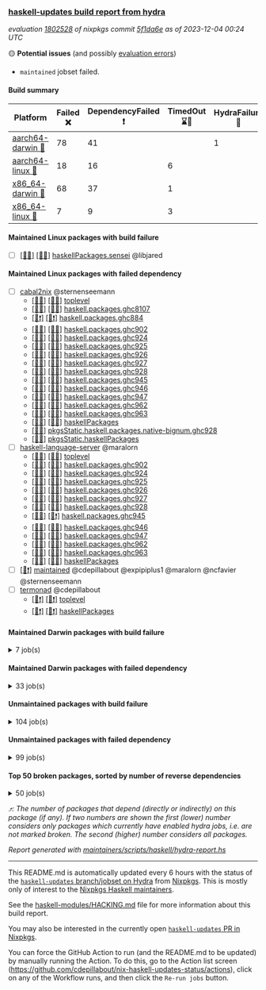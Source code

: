 ### [haskell-updates build report from hydra](https://hydra.nixos.org/jobset/nixpkgs/haskell-updates)
*evaluation [1802528](https://hydra.nixos.org/eval/1802528) of nixpkgs commit [5f1da6e](https://github.com/NixOS/nixpkgs/commits/5f1da6e04566d45c8f8d05d938e619c93e53a4c3) as of 2023-12-04 00:24 UTC*

🟡 **Potential issues** (and possibly [evaluation errors](https://hydra.nixos.org/jobset/nixpkgs/haskell-updates))
  * `maintained` jobset failed.

#### Build summary

 | Platform | Failed ❌ | DependencyFailed ❗ | TimedOut ⌛🚫 | HydraFailure 🚧 | Success ✅ | 
 | --- | --- | --- | --- | --- | --- | 
 | [aarch64-darwin 🍏](https://hydra.nixos.org/eval/1802528?filter=.aarch64-darwin) | 78 | 41 |  | 1 | 6639 | 
 | [aarch64-linux 📱](https://hydra.nixos.org/eval/1802528?filter=.aarch64-linux) | 18 | 16 | 6 |  | 6805 | 
 | [x86_64-darwin 🍎](https://hydra.nixos.org/eval/1802528?filter=.x86_64-darwin) | 68 | 37 | 1 |  | 6669 | 
 | [x86_64-linux 🐧](https://hydra.nixos.org/eval/1802528?filter=.x86_64-linux) | 7 | 9 | 3 |  | 6862 | 
#### Maintained Linux packages with build failure
- [ ] [[📱❌]](https://hydra.nixos.org/build/241524006) [[🐧❌]](https://hydra.nixos.org/build/241518007) [haskellPackages.sensei](https://hydra.nixos.org/eval/1802528?filter=haskellPackages.sensei) @libjared
#### Maintained Linux packages with failed dependency
- [ ] [cabal2nix](https://hydra.nixos.org/eval/1802528?filter=cabal2nix) @sternenseemann
  - [[📱✅]](https://hydra.nixos.org/build/243115780) [[🐧✅]](https://hydra.nixos.org/build/243115820) [toplevel](https://hydra.nixos.org/eval/1802528?filter=cabal2nix)
  - [[📱✅]](https://hydra.nixos.org/build/241520410) [[🐧✅]](https://hydra.nixos.org/build/241526036) [haskell.packages.ghc8107](https://hydra.nixos.org/eval/1802528?filter=haskell.packages.ghc8107.cabal2nix)
  - [[📱❗]](https://hydra.nixos.org/build/241980603) [[🐧❗]](https://hydra.nixos.org/build/241980598) [haskell.packages.ghc884](https://hydra.nixos.org/eval/1802528?filter=haskell.packages.ghc884.cabal2nix)
  - [[📱✅]](https://hydra.nixos.org/build/241516595) [[🐧✅]](https://hydra.nixos.org/build/241521405) [haskell.packages.ghc902](https://hydra.nixos.org/eval/1802528?filter=haskell.packages.ghc902.cabal2nix)
  - [[📱✅]](https://hydra.nixos.org/build/241519865) [[🐧✅]](https://hydra.nixos.org/build/241515885) [haskell.packages.ghc924](https://hydra.nixos.org/eval/1802528?filter=haskell.packages.ghc924.cabal2nix)
  - [[📱✅]](https://hydra.nixos.org/build/241518168) [[🐧✅]](https://hydra.nixos.org/build/241520057) [haskell.packages.ghc925](https://hydra.nixos.org/eval/1802528?filter=haskell.packages.ghc925.cabal2nix)
  - [[📱✅]](https://hydra.nixos.org/build/241526057) [[🐧✅]](https://hydra.nixos.org/build/241525208) [haskell.packages.ghc926](https://hydra.nixos.org/eval/1802528?filter=haskell.packages.ghc926.cabal2nix)
  - [[📱✅]](https://hydra.nixos.org/build/241520011) [[🐧✅]](https://hydra.nixos.org/build/241523487) [haskell.packages.ghc927](https://hydra.nixos.org/eval/1802528?filter=haskell.packages.ghc927.cabal2nix)
  - [[📱✅]](https://hydra.nixos.org/build/241525422) [[🐧✅]](https://hydra.nixos.org/build/241523321) [haskell.packages.ghc928](https://hydra.nixos.org/eval/1802528?filter=haskell.packages.ghc928.cabal2nix)
  - [[📱✅]](https://hydra.nixos.org/build/241525858) [[🐧✅]](https://hydra.nixos.org/build/241515756) [haskell.packages.ghc945](https://hydra.nixos.org/eval/1802528?filter=haskell.packages.ghc945.cabal2nix)
  - [[📱✅]](https://hydra.nixos.org/build/241525359) [[🐧✅]](https://hydra.nixos.org/build/241518049) [haskell.packages.ghc946](https://hydra.nixos.org/eval/1802528?filter=haskell.packages.ghc946.cabal2nix)
  - [[📱✅]](https://hydra.nixos.org/build/241526981) [[🐧✅]](https://hydra.nixos.org/build/241524146) [haskell.packages.ghc947](https://hydra.nixos.org/eval/1802528?filter=haskell.packages.ghc947.cabal2nix)
  - [[📱✅]](https://hydra.nixos.org/build/241521964) [[🐧✅]](https://hydra.nixos.org/build/241515732) [haskell.packages.ghc962](https://hydra.nixos.org/eval/1802528?filter=haskell.packages.ghc962.cabal2nix)
  - [[📱✅]](https://hydra.nixos.org/build/241517076) [[🐧✅]](https://hydra.nixos.org/build/241514624) [haskell.packages.ghc963](https://hydra.nixos.org/eval/1802528?filter=haskell.packages.ghc963.cabal2nix)
  - [[📱✅]](https://hydra.nixos.org/build/241523819) [[🐧✅]](https://hydra.nixos.org/build/241518905) [haskellPackages](https://hydra.nixos.org/eval/1802528?filter=haskellPackages.cabal2nix)
  -  [[🐧✅]](https://hydra.nixos.org/build/243092445) [pkgsStatic.haskell.packages.native-bignum.ghc928](https://hydra.nixos.org/eval/1802528?filter=pkgsStatic.haskell.packages.native-bignum.ghc928.cabal2nix)
  -  [[🐧✅]](https://hydra.nixos.org/build/243092373) [pkgsStatic.haskellPackages](https://hydra.nixos.org/eval/1802528?filter=pkgsStatic.haskellPackages.cabal2nix)
- [ ] [haskell-language-server](https://hydra.nixos.org/eval/1802528?filter=haskell-language-server) @maralorn
  - [[📱✅]](https://hydra.nixos.org/build/243131108) [[🐧✅]](https://hydra.nixos.org/build/243131034) [toplevel](https://hydra.nixos.org/eval/1802528?filter=haskell-language-server)
  - [[📱✅]](https://hydra.nixos.org/build/243131039) [[🐧✅]](https://hydra.nixos.org/build/243131129) [haskell.packages.ghc902](https://hydra.nixos.org/eval/1802528?filter=haskell.packages.ghc902.haskell-language-server)
  - [[📱✅]](https://hydra.nixos.org/build/243131133) [[🐧✅]](https://hydra.nixos.org/build/243131014) [haskell.packages.ghc924](https://hydra.nixos.org/eval/1802528?filter=haskell.packages.ghc924.haskell-language-server)
  - [[📱✅]](https://hydra.nixos.org/build/243131157) [[🐧✅]](https://hydra.nixos.org/build/243131170) [haskell.packages.ghc925](https://hydra.nixos.org/eval/1802528?filter=haskell.packages.ghc925.haskell-language-server)
  - [[📱✅]](https://hydra.nixos.org/build/243131069) [[🐧✅]](https://hydra.nixos.org/build/243131102) [haskell.packages.ghc926](https://hydra.nixos.org/eval/1802528?filter=haskell.packages.ghc926.haskell-language-server)
  - [[📱✅]](https://hydra.nixos.org/build/243131118) [[🐧✅]](https://hydra.nixos.org/build/243131116) [haskell.packages.ghc927](https://hydra.nixos.org/eval/1802528?filter=haskell.packages.ghc927.haskell-language-server)
  - [[📱✅]](https://hydra.nixos.org/build/243131078) [[🐧✅]](https://hydra.nixos.org/build/243131016) [haskell.packages.ghc928](https://hydra.nixos.org/eval/1802528?filter=haskell.packages.ghc928.haskell-language-server)
  - [[📱✅]](https://hydra.nixos.org/build/243131026) [[🐧❗]](https://hydra.nixos.org/build/243131136) [haskell.packages.ghc945](https://hydra.nixos.org/eval/1802528?filter=haskell.packages.ghc945.haskell-language-server)
  - [[📱✅]](https://hydra.nixos.org/build/243131033) [[🐧✅]](https://hydra.nixos.org/build/243131122) [haskell.packages.ghc946](https://hydra.nixos.org/eval/1802528?filter=haskell.packages.ghc946.haskell-language-server)
  - [[📱✅]](https://hydra.nixos.org/build/243131086) [[🐧✅]](https://hydra.nixos.org/build/243131020) [haskell.packages.ghc947](https://hydra.nixos.org/eval/1802528?filter=haskell.packages.ghc947.haskell-language-server)
  - [[📱✅]](https://hydra.nixos.org/build/243131112) [[🐧✅]](https://hydra.nixos.org/build/243131162) [haskell.packages.ghc962](https://hydra.nixos.org/eval/1802528?filter=haskell.packages.ghc962.haskell-language-server)
  - [[📱✅]](https://hydra.nixos.org/build/243131065) [[🐧✅]](https://hydra.nixos.org/build/243131166) [haskell.packages.ghc963](https://hydra.nixos.org/eval/1802528?filter=haskell.packages.ghc963.haskell-language-server)
  - [[📱✅]](https://hydra.nixos.org/build/243131084) [[🐧✅]](https://hydra.nixos.org/build/243131142) [haskellPackages](https://hydra.nixos.org/eval/1802528?filter=haskellPackages.haskell-language-server)
- [ ] [[🐧❗]](https://hydra.nixos.org/build/243131072) [maintained](https://hydra.nixos.org/eval/1802528?filter=maintained) @cdepillabout @expipiplus1 @maralorn @ncfavier @sternenseemann
- [ ] [termonad](https://hydra.nixos.org/eval/1802528?filter=termonad) @cdepillabout
  - [[📱❗]](https://hydra.nixos.org/build/242598306) [[🐧❗]](https://hydra.nixos.org/build/242598328) [toplevel](https://hydra.nixos.org/eval/1802528?filter=termonad)
  - [[📱❗]](https://hydra.nixos.org/build/242598368) [[🐧❗]](https://hydra.nixos.org/build/242598240) [haskellPackages](https://hydra.nixos.org/eval/1802528?filter=haskellPackages.termonad)
#### Maintained Darwin packages with build failure
<details><summary>7 job(s) </summary>

- [ ] [[🍏❌]](https://hydra.nixos.org/build/241518407) [[🍎❌]](https://hydra.nixos.org/build/241527375) [haskellPackages.gcodehs](https://hydra.nixos.org/eval/1802528?filter=haskellPackages.gcodehs) @sorki
- [ ] [ghcHEAD](https://hydra.nixos.org/eval/1802528?filter=ghcHEAD) @cdepillabout @expipiplus1 @guibou @maralorn @ncfavier @sternenseemann
  - [[🍏✅]](https://hydra.nixos.org/build/241980624) [[🍎❌]](https://hydra.nixos.org/build/241980590) [haskell.compiler](https://hydra.nixos.org/eval/1802528?filter=haskell.compiler.ghcHEAD)
  - [[🍏✅]](https://hydra.nixos.org/build/241980613) [[🍎❌]](https://hydra.nixos.org/build/241980606) [haskell.compiler.native-bignum](https://hydra.nixos.org/eval/1802528?filter=haskell.compiler.native-bignum.ghcHEAD)
- [ ] [gitit](https://hydra.nixos.org/eval/1802528?filter=gitit) @Profpatsch @sternenseemann
  - [[🍏❌]](https://hydra.nixos.org/build/241520346) [[🍎✅]](https://hydra.nixos.org/build/241522227) [toplevel](https://hydra.nixos.org/eval/1802528?filter=gitit)
  - [[🍏✅]](https://hydra.nixos.org/build/241517812) [[🍎✅]](https://hydra.nixos.org/build/241525671) [haskellPackages](https://hydra.nixos.org/eval/1802528?filter=haskellPackages.gitit)
</details>

#### Maintained Darwin packages with failed dependency
<details><summary>33 job(s) </summary>

- [ ] [cabal-install](https://hydra.nixos.org/eval/1802528?filter=cabal-install) @sternenseemann
  - [[🍏✅]](https://hydra.nixos.org/build/241515060) [[🍎✅]](https://hydra.nixos.org/build/241524087) [toplevel](https://hydra.nixos.org/eval/1802528?filter=cabal-install)
  - [[🍏✅]](https://hydra.nixos.org/build/241516867) [[🍎✅]](https://hydra.nixos.org/build/241523707) [haskell.packages.ghc8107](https://hydra.nixos.org/eval/1802528?filter=haskell.packages.ghc8107.cabal-install)
  -  [[🍎✅]](https://hydra.nixos.org/build/241516424) [haskell.packages.ghc884](https://hydra.nixos.org/eval/1802528?filter=haskell.packages.ghc884.cabal-install)
  - [[🍏✅]](https://hydra.nixos.org/build/241522792) [[🍎✅]](https://hydra.nixos.org/build/241522489) [haskell.packages.ghc902](https://hydra.nixos.org/eval/1802528?filter=haskell.packages.ghc902.cabal-install)
  - [[🍏✅]](https://hydra.nixos.org/build/241522210) [[🍎✅]](https://hydra.nixos.org/build/241519480) [haskell.packages.ghc924](https://hydra.nixos.org/eval/1802528?filter=haskell.packages.ghc924.cabal-install)
  - [[🍏✅]](https://hydra.nixos.org/build/241517425) [[🍎✅]](https://hydra.nixos.org/build/241522718) [haskell.packages.ghc925](https://hydra.nixos.org/eval/1802528?filter=haskell.packages.ghc925.cabal-install)
  - [[🍏✅]](https://hydra.nixos.org/build/241519983) [[🍎✅]](https://hydra.nixos.org/build/241522730) [haskell.packages.ghc926](https://hydra.nixos.org/eval/1802528?filter=haskell.packages.ghc926.cabal-install)
  - [[🍏✅]](https://hydra.nixos.org/build/241521059) [[🍎✅]](https://hydra.nixos.org/build/241517404) [haskell.packages.ghc927](https://hydra.nixos.org/eval/1802528?filter=haskell.packages.ghc927.cabal-install)
  - [[🍏✅]](https://hydra.nixos.org/build/241521347) [[🍎✅]](https://hydra.nixos.org/build/241525836) [haskell.packages.ghc928](https://hydra.nixos.org/eval/1802528?filter=haskell.packages.ghc928.cabal-install)
  - [[🍏✅]](https://hydra.nixos.org/build/241522240) [[🍎✅]](https://hydra.nixos.org/build/241518957) [haskell.packages.ghc945](https://hydra.nixos.org/eval/1802528?filter=haskell.packages.ghc945.cabal-install)
  - [[🍏✅]](https://hydra.nixos.org/build/241525867) [[🍎✅]](https://hydra.nixos.org/build/241518689) [haskell.packages.ghc946](https://hydra.nixos.org/eval/1802528?filter=haskell.packages.ghc946.cabal-install)
  - [[🍏❗]](https://hydra.nixos.org/build/241519699) [[🍎✅]](https://hydra.nixos.org/build/241517921) [haskell.packages.ghc947](https://hydra.nixos.org/eval/1802528?filter=haskell.packages.ghc947.cabal-install)
  - [[🍏✅]](https://hydra.nixos.org/build/241769397) [[🍎✅]](https://hydra.nixos.org/build/241769461) [haskell.packages.ghc962](https://hydra.nixos.org/eval/1802528?filter=haskell.packages.ghc962.cabal-install)
  - [[🍏✅]](https://hydra.nixos.org/build/241769437) [[🍎✅]](https://hydra.nixos.org/build/241769354) [haskell.packages.ghc963](https://hydra.nixos.org/eval/1802528?filter=haskell.packages.ghc963.cabal-install)
  - [[🍏✅]](https://hydra.nixos.org/build/241523385) [[🍎✅]](https://hydra.nixos.org/build/241519751) [haskellPackages](https://hydra.nixos.org/eval/1802528?filter=haskellPackages.cabal-install)
- [ ] [git-annex](https://hydra.nixos.org/eval/1802528?filter=git-annex) @peti @roosemberth
  - [[🍏❗]](https://hydra.nixos.org/build/241525180) [[🍎❗]](https://hydra.nixos.org/build/241524029) [toplevel](https://hydra.nixos.org/eval/1802528?filter=git-annex)
  - [[🍏❗]](https://hydra.nixos.org/build/241520719) [[🍎❗]](https://hydra.nixos.org/build/241516404) [haskellPackages](https://hydra.nixos.org/eval/1802528?filter=haskellPackages.git-annex)
- [ ] [haskell-language-server](https://hydra.nixos.org/eval/1802528?filter=haskell-language-server) @maralorn
  - [[🍏✅]](https://hydra.nixos.org/build/243131115) [[🍎✅]](https://hydra.nixos.org/build/243131150) [toplevel](https://hydra.nixos.org/eval/1802528?filter=haskell-language-server)
  - [[🍏✅]](https://hydra.nixos.org/build/243131158) [[🍎✅]](https://hydra.nixos.org/build/243131148) [haskell.packages.ghc902](https://hydra.nixos.org/eval/1802528?filter=haskell.packages.ghc902.haskell-language-server)
  - [[🍏✅]](https://hydra.nixos.org/build/243131106) [[🍎✅]](https://hydra.nixos.org/build/243131098) [haskell.packages.ghc924](https://hydra.nixos.org/eval/1802528?filter=haskell.packages.ghc924.haskell-language-server)
  - [[🍏✅]](https://hydra.nixos.org/build/243131123) [[🍎✅]](https://hydra.nixos.org/build/243131138) [haskell.packages.ghc925](https://hydra.nixos.org/eval/1802528?filter=haskell.packages.ghc925.haskell-language-server)
  - [[🍏✅]](https://hydra.nixos.org/build/243131125) [[🍎✅]](https://hydra.nixos.org/build/243131046) [haskell.packages.ghc926](https://hydra.nixos.org/eval/1802528?filter=haskell.packages.ghc926.haskell-language-server)
  - [[🍏✅]](https://hydra.nixos.org/build/243131139) [[🍎✅]](https://hydra.nixos.org/build/243131057) [haskell.packages.ghc927](https://hydra.nixos.org/eval/1802528?filter=haskell.packages.ghc927.haskell-language-server)
  - [[🍏✅]](https://hydra.nixos.org/build/243131163) [[🍎✅]](https://hydra.nixos.org/build/243131032) [haskell.packages.ghc928](https://hydra.nixos.org/eval/1802528?filter=haskell.packages.ghc928.haskell-language-server)
  - [[🍏❗]](https://hydra.nixos.org/build/243131053) [[🍎✅]](https://hydra.nixos.org/build/243131087) [haskell.packages.ghc945](https://hydra.nixos.org/eval/1802528?filter=haskell.packages.ghc945.haskell-language-server)
  - [[🍏✅]](https://hydra.nixos.org/build/243131145) [[🍎✅]](https://hydra.nixos.org/build/243131076) [haskell.packages.ghc946](https://hydra.nixos.org/eval/1802528?filter=haskell.packages.ghc946.haskell-language-server)
  - [[🍏✅]](https://hydra.nixos.org/build/243131041) [[🍎✅]](https://hydra.nixos.org/build/243131079) [haskell.packages.ghc947](https://hydra.nixos.org/eval/1802528?filter=haskell.packages.ghc947.haskell-language-server)
  - [[🍏🚧]](https://hydra.nixos.org/build/243131006) [[🍎✅]](https://hydra.nixos.org/build/243131035) [haskell.packages.ghc962](https://hydra.nixos.org/eval/1802528?filter=haskell.packages.ghc962.haskell-language-server)
  - [[🍏🚧]](https://hydra.nixos.org/build/243131141) [[🍎✅]](https://hydra.nixos.org/build/243131101) [haskell.packages.ghc963](https://hydra.nixos.org/eval/1802528?filter=haskell.packages.ghc963.haskell-language-server)
  - [[🍏✅]](https://hydra.nixos.org/build/243131104) [[🍎✅]](https://hydra.nixos.org/build/243131031) [haskellPackages](https://hydra.nixos.org/eval/1802528?filter=haskellPackages.haskell-language-server)
</details>

#### Unmaintained packages with build failure
<details><summary>104 job(s) </summary>

- [ ] [[🍏✅]](https://hydra.nixos.org/build/241525692) [[📱❌]](https://hydra.nixos.org/build/241522698) [[🍎✅]](https://hydra.nixos.org/build/241527055) [[🐧✅]](https://hydra.nixos.org/build/241516880) [haskellPackages.monoidal-containers](https://hydra.nixos.org/eval/1802528?filter=haskellPackages.monoidal-containers)  ⤴️ 10 | 63
- [ ] [[🍏❌]](https://hydra.nixos.org/build/241416250) [[📱✅]](https://hydra.nixos.org/build/241426391) [[🍎❌]](https://hydra.nixos.org/build/241418696) [[🐧✅]](https://hydra.nixos.org/build/241432601) [haskellPackages.di-core](https://hydra.nixos.org/eval/1802528?filter=haskellPackages.di-core)  ⤴️ 7 | 11
- [ ] [[🍏❌]](https://hydra.nixos.org/build/241516725) [[📱✅]](https://hydra.nixos.org/build/241526610) [[🍎❌]](https://hydra.nixos.org/build/241525108) [[🐧✅]](https://hydra.nixos.org/build/241519994) [haskellPackages.fmt](https://hydra.nixos.org/eval/1802528?filter=haskellPackages.fmt)  ⤴️ 6 | 24
- [ ] [[🍏❌]](https://hydra.nixos.org/build/241431423) [[📱✅]](https://hydra.nixos.org/build/241433048) [[🍎❌]](https://hydra.nixos.org/build/241420008) [[🐧✅]](https://hydra.nixos.org/build/241434280) [haskellPackages.lbfgs](https://hydra.nixos.org/eval/1802528?filter=haskellPackages.lbfgs)  ⤴️ 3 | 3
- [ ] [[🍏✅]](https://hydra.nixos.org/build/241527210) [[📱✅]](https://hydra.nixos.org/build/241526994) [[🍎✅]](https://hydra.nixos.org/build/241523713) [[🐧❌]](https://hydra.nixos.org/build/241518029) [haskellPackages.thyme](https://hydra.nixos.org/eval/1802528?filter=haskellPackages.thyme)  ⤴️ 1 | 15
- [ ] [[🍏❌]](https://hydra.nixos.org/build/241438044) [[📱✅]](https://hydra.nixos.org/build/241421617) [[🍎❌]](https://hydra.nixos.org/build/241431081) [[🐧✅]](https://hydra.nixos.org/build/241440950) [haskellPackages.HsSyck](https://hydra.nixos.org/eval/1802528?filter=haskellPackages.HsSyck)  ⤴️ 1 | 10
- [ ] [[🍏❌]](https://hydra.nixos.org/build/241521988) [[📱⌛🚫]](https://hydra.nixos.org/build/241518768) [[🍎✅]](https://hydra.nixos.org/build/241517430) [[🐧⌛🚫]](https://hydra.nixos.org/build/241523659) [haskellPackages.telegram-bot-api](https://hydra.nixos.org/eval/1802528?filter=haskellPackages.telegram-bot-api)  ⤴️ 1 | 4
- [ ] [[🍏❌]](https://hydra.nixos.org/build/241518698) [[📱✅]](https://hydra.nixos.org/build/241522060) [[🍎✅]](https://hydra.nixos.org/build/241514864) [[🐧✅]](https://hydra.nixos.org/build/241517229) [haskellPackages.box-socket](https://hydra.nixos.org/eval/1802528?filter=haskellPackages.box-socket)  ⤴️ 1 | 3
- [ ] [[🍏❌]](https://hydra.nixos.org/build/241423203) [[📱✅]](https://hydra.nixos.org/build/241421742) [[🍎✅]](https://hydra.nixos.org/build/241441956) [[🐧✅]](https://hydra.nixos.org/build/241417284) [haskellPackages.cabal-install-solver](https://hydra.nixos.org/eval/1802528?filter=haskellPackages.cabal-install-solver)  ⤴️ 1 | 2
- [ ] [[🍏❌]](https://hydra.nixos.org/build/241522344) [[📱✅]](https://hydra.nixos.org/build/241518357) [[🍎❌]](https://hydra.nixos.org/build/241514950) [[🐧✅]](https://hydra.nixos.org/build/241520624) [haskellPackages.posix-socket](https://hydra.nixos.org/eval/1802528?filter=haskellPackages.posix-socket)  ⤴️ 1 | 2
- [ ] [[🍏❌]](https://hydra.nixos.org/build/241518317) [[📱✅]](https://hydra.nixos.org/build/241521817) [[🍎❌]](https://hydra.nixos.org/build/241517883) [[🐧✅]](https://hydra.nixos.org/build/241520253) [haskellPackages.async-refresh](https://hydra.nixos.org/eval/1802528?filter=haskellPackages.async-refresh)  ⤴️ 1 | 1
- [ ] [[🍏❌]](https://hydra.nixos.org/build/241516641) [[📱❌]](https://hydra.nixos.org/build/241516651) [[🍎❌]](https://hydra.nixos.org/build/241523754) [[🐧❌]](https://hydra.nixos.org/build/241516602) [haskellPackages.fp-ieee](https://hydra.nixos.org/eval/1802528?filter=haskellPackages.fp-ieee)  ⤴️ 1 | 1
- [ ] [[🍏❌]](https://hydra.nixos.org/build/241834568) [[📱✅]](https://hydra.nixos.org/build/242598481) [[🍎❌]](https://hydra.nixos.org/build/241834130) [[🐧✅]](https://hydra.nixos.org/build/242598166) [haskellPackages.gi-gdkx11](https://hydra.nixos.org/eval/1802528?filter=haskellPackages.gi-gdkx11)  ⤴️ 1 | 1
- [ ] [[📱❌]](https://hydra.nixos.org/build/242598405) [[🐧❌]](https://hydra.nixos.org/build/242598426) [haskellPackages.gi-vte](https://hydra.nixos.org/eval/1802528?filter=haskellPackages.gi-vte)  ⤴️ 1 | 1
- [ ] [[🍏✅]](https://hydra.nixos.org/build/241516517) [[📱✅]](https://hydra.nixos.org/build/241521193) [[🍎❌]](https://hydra.nixos.org/build/241516668) [[🐧✅]](https://hydra.nixos.org/build/241523355) [haskellPackages.mighty-metropolis](https://hydra.nixos.org/eval/1802528?filter=haskellPackages.mighty-metropolis)  ⤴️ 1 | 1
- [ ] [[🍏❌]](https://hydra.nixos.org/build/241441570) [[📱❌]](https://hydra.nixos.org/build/241442221) [[🍎✅]](https://hydra.nixos.org/build/241428090) [[🐧✅]](https://hydra.nixos.org/build/241433603) [haskellPackages.nlopt-haskell](https://hydra.nixos.org/eval/1802528?filter=haskellPackages.nlopt-haskell)  ⤴️ 1 | 1
- [ ] [[🍏❌]](https://hydra.nixos.org/build/241438874) [[📱✅]](https://hydra.nixos.org/build/242598172) [[🍎❌]](https://hydra.nixos.org/build/241419480) [[🐧✅]](https://hydra.nixos.org/build/242598343) [haskellPackages.openal-ffi](https://hydra.nixos.org/eval/1802528?filter=haskellPackages.openal-ffi)  ⤴️ 1 | 1
- [ ] [[🍎❌]](https://hydra.nixos.org/build/241519568) [[🐧✅]](https://hydra.nixos.org/build/241525482) [haskellPackages.swisstable](https://hydra.nixos.org/eval/1802528?filter=haskellPackages.swisstable)  ⤴️ 1 | 1
- [ ] [[🍏❌]](https://hydra.nixos.org/build/241429613) [[📱✅]](https://hydra.nixos.org/build/241429324) [[🍎❌]](https://hydra.nixos.org/build/241434255) [[🐧✅]](https://hydra.nixos.org/build/241440845) [haskellPackages.sym](https://hydra.nixos.org/eval/1802528?filter=haskellPackages.sym)  ⤴️ 1 | 1
- [ ] [[🍏✅]](https://hydra.nixos.org/build/241416931) [[📱❌]](https://hydra.nixos.org/build/241432083) [[🍎✅]](https://hydra.nixos.org/build/241421537) [[🐧✅]](https://hydra.nixos.org/build/241441339) [haskellPackages.freetype2](https://hydra.nixos.org/eval/1802528?filter=haskellPackages.freetype2)  ⤴️ 0 | 12
- [ ] [[🍏❌]](https://hydra.nixos.org/build/241518392) [[📱❌]](https://hydra.nixos.org/build/241519102) [[🍎✅]](https://hydra.nixos.org/build/241525028) [[🐧✅]](https://hydra.nixos.org/build/241520303) [haskellPackages.hw-simd](https://hydra.nixos.org/eval/1802528?filter=haskellPackages.hw-simd)  ⤴️ 0 | 9
- [ ] [[🍏❌]](https://hydra.nixos.org/build/241521436) [[📱✅]](https://hydra.nixos.org/build/241523992) [[🍎❌]](https://hydra.nixos.org/build/241524835) [[🐧✅]](https://hydra.nixos.org/build/241517795) [haskellPackages.pipes-zlib](https://hydra.nixos.org/eval/1802528?filter=haskellPackages.pipes-zlib)  ⤴️ 0 | 5
- [ ] [[🍏❌]](https://hydra.nixos.org/build/241442778) [[📱✅]](https://hydra.nixos.org/build/241442951) [[🍎✅]](https://hydra.nixos.org/build/241422492) [[🐧✅]](https://hydra.nixos.org/build/241423736) [haskellPackages.rdtsc](https://hydra.nixos.org/eval/1802528?filter=haskellPackages.rdtsc)  ⤴️ 0 | 4
- [ ] [[🍏❌]](https://hydra.nixos.org/build/241438179) [[📱✅]](https://hydra.nixos.org/build/241429641) [[🍎❌]](https://hydra.nixos.org/build/241415985) [[🐧✅]](https://hydra.nixos.org/build/241418547) [haskellPackages.error-codes](https://hydra.nixos.org/eval/1802528?filter=haskellPackages.error-codes)  ⤴️ 0 | 3
- [ ] [[🍏❌]](https://hydra.nixos.org/build/241522545) [[📱✅]](https://hydra.nixos.org/build/241527371) [[🍎✅]](https://hydra.nixos.org/build/241523119) [[🐧✅]](https://hydra.nixos.org/build/241517784) [haskellPackages.folds](https://hydra.nixos.org/eval/1802528?filter=haskellPackages.folds)  ⤴️ 0 | 3
- [ ] [[🍏❗]](https://hydra.nixos.org/build/241440222) [[📱❌]](https://hydra.nixos.org/build/241423981) [[🍎✅]](https://hydra.nixos.org/build/241424884) [[🐧✅]](https://hydra.nixos.org/build/241420802) [haskellPackages.picosat](https://hydra.nixos.org/eval/1802528?filter=haskellPackages.picosat)  ⤴️ 0 | 3
- [ ] [[🍏❌]](https://hydra.nixos.org/build/241418237) [[📱✅]](https://hydra.nixos.org/build/241427188) [[🍎✅]](https://hydra.nixos.org/build/241434604) [[🐧✅]](https://hydra.nixos.org/build/241420057) [haskellPackages.LibZip](https://hydra.nixos.org/eval/1802528?filter=haskellPackages.LibZip)  ⤴️ 0 | 2
- [ ] [[🍏❌]](https://hydra.nixos.org/build/241418292) [[📱✅]](https://hydra.nixos.org/build/241419411) [[🍎✅]](https://hydra.nixos.org/build/241422539) [[🐧✅]](https://hydra.nixos.org/build/241416430) [haskellPackages.bindings-levmar](https://hydra.nixos.org/eval/1802528?filter=haskellPackages.bindings-levmar)  ⤴️ 0 | 2
- [ ] [[🍏❌]](https://hydra.nixos.org/build/241424091) [[📱✅]](https://hydra.nixos.org/build/241441753) [[🍎✅]](https://hydra.nixos.org/build/241427201) [[🐧✅]](https://hydra.nixos.org/build/241431703) [haskellPackages.rocksdb-haskell](https://hydra.nixos.org/eval/1802528?filter=haskellPackages.rocksdb-haskell)  ⤴️ 0 | 2
- [ ] [[🍏❌]](https://hydra.nixos.org/build/241516299) [[📱✅]](https://hydra.nixos.org/build/241517773) [[🍎❌]](https://hydra.nixos.org/build/241515239) [[🐧✅]](https://hydra.nixos.org/build/241518248) [haskellPackages.HsHTSLib](https://hydra.nixos.org/eval/1802528?filter=haskellPackages.HsHTSLib)  ⤴️ 0 | 1
- [ ] [[🍏❌]](https://hydra.nixos.org/build/241521042) [[📱✅]](https://hydra.nixos.org/build/241520340) [[🍎❌]](https://hydra.nixos.org/build/241518361) [[🐧✅]](https://hydra.nixos.org/build/241521363) [haskellPackages.diagrams-html5](https://hydra.nixos.org/eval/1802528?filter=haskellPackages.diagrams-html5)  ⤴️ 0 | 1
- [ ] [[🍏❌]](https://hydra.nixos.org/build/241433161) [[📱✅]](https://hydra.nixos.org/build/241435823) [[🍎❌]](https://hydra.nixos.org/build/241431240) [[🐧✅]](https://hydra.nixos.org/build/241438068) [haskellPackages.hamid](https://hydra.nixos.org/eval/1802528?filter=haskellPackages.hamid)  ⤴️ 0 | 1
- [ ] [[🍏✅]](https://hydra.nixos.org/build/241419089) [[📱✅]](https://hydra.nixos.org/build/241419403) [[🍎❌]](https://hydra.nixos.org/build/241439309) [[🐧✅]](https://hydra.nixos.org/build/241417021) [haskellPackages.hmatrix-morpheus](https://hydra.nixos.org/eval/1802528?filter=haskellPackages.hmatrix-morpheus)  ⤴️ 0 | 1
- [ ] [[🍏❌]](https://hydra.nixos.org/build/241416500) [[📱✅]](https://hydra.nixos.org/build/241439140) [[🍎❌]](https://hydra.nixos.org/build/241438868) [[🐧✅]](https://hydra.nixos.org/build/241442519) [haskellPackages.huckleberry](https://hydra.nixos.org/eval/1802528?filter=haskellPackages.huckleberry)  ⤴️ 0 | 1
- [ ] [[🍏❌]](https://hydra.nixos.org/build/241525194) [[📱❌]](https://hydra.nixos.org/build/241518495) [[🍎❌]](https://hydra.nixos.org/build/241521090) [[🐧❌]](https://hydra.nixos.org/build/241522329) [haskellPackages.markov-chain-usage-model](https://hydra.nixos.org/eval/1802528?filter=haskellPackages.markov-chain-usage-model)  ⤴️ 0 | 1
- [ ] [[🍏❌]](https://hydra.nixos.org/build/241523827) [[📱✅]](https://hydra.nixos.org/build/241522291) [[🍎❌]](https://hydra.nixos.org/build/241518166) [[🐧✅]](https://hydra.nixos.org/build/241526296) [haskellPackages.om-time](https://hydra.nixos.org/eval/1802528?filter=haskellPackages.om-time)  ⤴️ 0 | 1
- [ ] [[🍏❌]](https://hydra.nixos.org/build/241440620) [[📱✅]](https://hydra.nixos.org/build/241421630) [[🍎❌]](https://hydra.nixos.org/build/241423658) [[🐧✅]](https://hydra.nixos.org/build/241418654) [haskellPackages.select](https://hydra.nixos.org/eval/1802528?filter=haskellPackages.select)  ⤴️ 0 | 1
- [ ] [[🍏❌]](https://hydra.nixos.org/build/241417977) [[📱✅]](https://hydra.nixos.org/build/241425056) [[🍎❌]](https://hydra.nixos.org/build/241422318) [[🐧✅]](https://hydra.nixos.org/build/241441219) [haskellPackages.sysinfo](https://hydra.nixos.org/eval/1802528?filter=haskellPackages.sysinfo)  ⤴️ 0 | 1
- [ ] [[🍏✅]](https://hydra.nixos.org/build/241425934) [[📱✅]](https://hydra.nixos.org/build/241421265) [[🍎❌]](https://hydra.nixos.org/build/241429773) [[🐧✅]](https://hydra.nixos.org/build/241442363) [haskellPackages.FractalArt](https://hydra.nixos.org/eval/1802528?filter=haskellPackages.FractalArt) 
- [ ] [[🍏✅]](https://hydra.nixos.org/build/241417489) [[📱❌]](https://hydra.nixos.org/build/241429480) [[🍎✅]](https://hydra.nixos.org/build/241440563) [[🐧✅]](https://hydra.nixos.org/build/241421892) [haskellPackages.HsASA](https://hydra.nixos.org/eval/1802528?filter=haskellPackages.HsASA) 
- [ ] [[🍏❌]](https://hydra.nixos.org/build/241441209) [[📱✅]](https://hydra.nixos.org/build/242598214) [[🍎❌]](https://hydra.nixos.org/build/241431358) [[🐧✅]](https://hydra.nixos.org/build/242598119) [haskellPackages.al](https://hydra.nixos.org/eval/1802528?filter=haskellPackages.al) 
- [ ] [[🍏❌]](https://hydra.nixos.org/build/241522014) [[📱✅]](https://hydra.nixos.org/build/241521989) [[🍎✅]](https://hydra.nixos.org/build/241517712) [[🐧✅]](https://hydra.nixos.org/build/241521225) [haskellPackages.amazonka-dataexchange](https://hydra.nixos.org/eval/1802528?filter=haskellPackages.amazonka-dataexchange) 
- [ ] [[🍏❌]](https://hydra.nixos.org/build/241520036) [[📱✅]](https://hydra.nixos.org/build/241519091) [[🍎✅]](https://hydra.nixos.org/build/241525369) [[🐧✅]](https://hydra.nixos.org/build/241520504) [haskellPackages.amazonka-kinesis-firehose](https://hydra.nixos.org/eval/1802528?filter=haskellPackages.amazonka-kinesis-firehose) 
- [ ] [[🍏✅]](https://hydra.nixos.org/build/241524415) [[📱❌]](https://hydra.nixos.org/build/241525706) [[🍎✅]](https://hydra.nixos.org/build/241517197) [[🐧✅]](https://hydra.nixos.org/build/241521666) [haskellPackages.amazonka-opsworks-cm](https://hydra.nixos.org/eval/1802528?filter=haskellPackages.amazonka-opsworks-cm) 
- [ ] [[🍏✅]](https://hydra.nixos.org/build/241524794) [[📱❌]](https://hydra.nixos.org/build/241526799) [[🍎✅]](https://hydra.nixos.org/build/241519701) [[🐧✅]](https://hydra.nixos.org/build/241518730) [haskellPackages.amazonka-proton](https://hydra.nixos.org/eval/1802528?filter=haskellPackages.amazonka-proton) 
- [ ] [[🍏❌]](https://hydra.nixos.org/build/241419848) [[📱✅]](https://hydra.nixos.org/build/241433182) [[🍎❌]](https://hydra.nixos.org/build/241433676) [[🐧✅]](https://hydra.nixos.org/build/241426445) [haskellPackages.env-extra](https://hydra.nixos.org/eval/1802528?filter=haskellPackages.env-extra) 
- [ ] [[🍏❌]](https://hydra.nixos.org/build/241421294) [[📱✅]](https://hydra.nixos.org/build/241443056) [[🍎❌]](https://hydra.nixos.org/build/241437354) [[🐧✅]](https://hydra.nixos.org/build/241417207) [haskellPackages.epub-metadata](https://hydra.nixos.org/eval/1802528?filter=haskellPackages.epub-metadata) 
- [ ] [[🍏❌]](https://hydra.nixos.org/build/241441889) [[📱✅]](https://hydra.nixos.org/build/241422082) [[🍎✅]](https://hydra.nixos.org/build/241430037) [[🐧✅]](https://hydra.nixos.org/build/241424436) [haskellPackages.executable-hash](https://hydra.nixos.org/eval/1802528?filter=haskellPackages.executable-hash) 
- [ ] [[🍏❌]](https://hydra.nixos.org/build/241527136) [[📱✅]](https://hydra.nixos.org/build/241525903) [[🍎❌]](https://hydra.nixos.org/build/241518350) [[🐧✅]](https://hydra.nixos.org/build/241518794) [haskellPackages.exinst-base](https://hydra.nixos.org/eval/1802528?filter=haskellPackages.exinst-base) 
- [ ] [[🍏❌]](https://hydra.nixos.org/build/241421569) [[📱✅]](https://hydra.nixos.org/build/241418686) [[🍎❌]](https://hydra.nixos.org/build/241417042) [[🐧✅]](https://hydra.nixos.org/build/241442695) [haskellPackages.float128](https://hydra.nixos.org/eval/1802528?filter=haskellPackages.float128) 
- [ ] [[🍏❌]](https://hydra.nixos.org/build/241433923) [[📱✅]](https://hydra.nixos.org/build/241432807) [[🍎❌]](https://hydra.nixos.org/build/241432286) [[🐧✅]](https://hydra.nixos.org/build/241434752) [haskellPackages.fudgets](https://hydra.nixos.org/eval/1802528?filter=haskellPackages.fudgets) 
- [ ] [[🍏❌]](https://hydra.nixos.org/build/241519585) [[📱✅]](https://hydra.nixos.org/build/241516050) [[🍎❌]](https://hydra.nixos.org/build/241515926) [[🐧✅]](https://hydra.nixos.org/build/241526685) [haskellPackages.genvalidity-dirforest](https://hydra.nixos.org/eval/1802528?filter=haskellPackages.genvalidity-dirforest) 
- [ ] [ghc-tags](https://hydra.nixos.org/eval/1802528?filter=ghc-tags) 
  - [[🍏✅]](https://hydra.nixos.org/build/241522827) [[📱✅]](https://hydra.nixos.org/build/241518740) [[🍎✅]](https://hydra.nixos.org/build/241521986) [[🐧✅]](https://hydra.nixos.org/build/241522878) [haskell.packages.ghc8107](https://hydra.nixos.org/eval/1802528?filter=haskell.packages.ghc8107.ghc-tags)
  - [[🍏❌]](https://hydra.nixos.org/build/241526315) [[📱❌]](https://hydra.nixos.org/build/241523281) [[🍎❌]](https://hydra.nixos.org/build/241517571) [[🐧❌]](https://hydra.nixos.org/build/241517541) [haskell.packages.ghc902](https://hydra.nixos.org/eval/1802528?filter=haskell.packages.ghc902.ghc-tags)
  - [[🍏✅]](https://hydra.nixos.org/build/241526434) [[📱✅]](https://hydra.nixos.org/build/241515329) [[🍎✅]](https://hydra.nixos.org/build/241520698) [[🐧✅]](https://hydra.nixos.org/build/241516601) [haskell.packages.ghc924](https://hydra.nixos.org/eval/1802528?filter=haskell.packages.ghc924.ghc-tags)
  - [[🍏✅]](https://hydra.nixos.org/build/241521748) [[📱✅]](https://hydra.nixos.org/build/241520710) [[🍎✅]](https://hydra.nixos.org/build/241516294) [[🐧✅]](https://hydra.nixos.org/build/241523833) [haskell.packages.ghc925](https://hydra.nixos.org/eval/1802528?filter=haskell.packages.ghc925.ghc-tags)
  - [[🍏✅]](https://hydra.nixos.org/build/241525563) [[📱✅]](https://hydra.nixos.org/build/241524465) [[🍎✅]](https://hydra.nixos.org/build/241523342) [[🐧✅]](https://hydra.nixos.org/build/241524037) [haskell.packages.ghc926](https://hydra.nixos.org/eval/1802528?filter=haskell.packages.ghc926.ghc-tags)
  - [[🍏✅]](https://hydra.nixos.org/build/241516344) [[📱✅]](https://hydra.nixos.org/build/241519738) [[🍎✅]](https://hydra.nixos.org/build/241520694) [[🐧✅]](https://hydra.nixos.org/build/241521727) [haskell.packages.ghc927](https://hydra.nixos.org/eval/1802528?filter=haskell.packages.ghc927.ghc-tags)
  - [[🍏✅]](https://hydra.nixos.org/build/241524287) [[📱✅]](https://hydra.nixos.org/build/241520343) [[🍎✅]](https://hydra.nixos.org/build/241522403) [[🐧✅]](https://hydra.nixos.org/build/241522410) [haskell.packages.ghc928](https://hydra.nixos.org/eval/1802528?filter=haskell.packages.ghc928.ghc-tags)
  - [[🍏✅]](https://hydra.nixos.org/build/241769438) [[📱✅]](https://hydra.nixos.org/build/241524695) [[🍎✅]](https://hydra.nixos.org/build/241769398) [[🐧✅]](https://hydra.nixos.org/build/241524623) [haskell.packages.ghc962](https://hydra.nixos.org/eval/1802528?filter=haskell.packages.ghc962.ghc-tags)
  - [[🍏✅]](https://hydra.nixos.org/build/241769386) [[📱✅]](https://hydra.nixos.org/build/241526565) [[🍎✅]](https://hydra.nixos.org/build/241769429) [[🐧✅]](https://hydra.nixos.org/build/241522150) [haskell.packages.ghc963](https://hydra.nixos.org/eval/1802528?filter=haskell.packages.ghc963.ghc-tags)
- [ ] [[🍏❌]](https://hydra.nixos.org/build/241834020) [[🍎❌]](https://hydra.nixos.org/build/241834689) [haskellPackages.gi-gtkosxapplication](https://hydra.nixos.org/eval/1802528?filter=haskellPackages.gi-gtkosxapplication) 
- [ ] [[🍏❌]](https://hydra.nixos.org/build/241834002) [[🍎❌]](https://hydra.nixos.org/build/241834248) [haskellPackages.gtk-mac-integration](https://hydra.nixos.org/eval/1802528?filter=haskellPackages.gtk-mac-integration) 
- [ ] [[🍏❌]](https://hydra.nixos.org/build/241834305) [[📱✅]](https://hydra.nixos.org/build/242598417) [[🍎❌]](https://hydra.nixos.org/build/241834212) [[🐧✅]](https://hydra.nixos.org/build/242598116) [haskellPackages.gtk-traymanager](https://hydra.nixos.org/eval/1802528?filter=haskellPackages.gtk-traymanager) 
- [ ] [[🍏❌]](https://hydra.nixos.org/build/241834057) [[🍎❌]](https://hydra.nixos.org/build/241834287) [haskellPackages.gtk3-mac-integration](https://hydra.nixos.org/eval/1802528?filter=haskellPackages.gtk3-mac-integration) 
- [ ] [[🍏❌]](https://hydra.nixos.org/build/241514706) [[📱✅]](https://hydra.nixos.org/build/241518817) [[🍎❌]](https://hydra.nixos.org/build/241521569) [[🐧✅]](https://hydra.nixos.org/build/241515474) [haskellPackages.hdf5-lite](https://hydra.nixos.org/eval/1802528?filter=haskellPackages.hdf5-lite) 
- [ ] [[🍏❌]](https://hydra.nixos.org/build/241522757) [[📱✅]](https://hydra.nixos.org/build/241520300) [[🍎❌]](https://hydra.nixos.org/build/241519507) [[🐧✅]](https://hydra.nixos.org/build/241526734) [haskellPackages.highlight](https://hydra.nixos.org/eval/1802528?filter=haskellPackages.highlight) 
- [ ] [[🍏❌]](https://hydra.nixos.org/build/241524518) [[📱✅]](https://hydra.nixos.org/build/241523871) [[🍎❌]](https://hydra.nixos.org/build/241515717) [[🐧✅]](https://hydra.nixos.org/build/241517050) [haskellPackages.hinotify-conduit](https://hydra.nixos.org/eval/1802528?filter=haskellPackages.hinotify-conduit) 
- [ ] [[🍏✅]](https://hydra.nixos.org/build/241527408) [[📱✅]](https://hydra.nixos.org/build/241522912) [[🍎❌]](https://hydra.nixos.org/build/241521106) [[🐧✅]](https://hydra.nixos.org/build/241517614) [haskellPackages.hmatrix-backprop](https://hydra.nixos.org/eval/1802528?filter=haskellPackages.hmatrix-backprop) 
- [ ] [[🍏❌]](https://hydra.nixos.org/build/241433357) [[📱✅]](https://hydra.nixos.org/build/241422478) [[🍎❌]](https://hydra.nixos.org/build/241439670) [[🐧✅]](https://hydra.nixos.org/build/241426451) [haskellPackages.hssourceinfo](https://hydra.nixos.org/eval/1802528?filter=haskellPackages.hssourceinfo) 
- [ ] [[🍏❌]](https://hydra.nixos.org/build/241429271) [[📱✅]](https://hydra.nixos.org/build/241429102) [[🍎❌]](https://hydra.nixos.org/build/241440714) [[🐧✅]](https://hydra.nixos.org/build/241431783) [haskellPackages.hunspell-hs](https://hydra.nixos.org/eval/1802528?filter=haskellPackages.hunspell-hs) 
- [ ] [[🍎❌]](https://hydra.nixos.org/build/241520633) [[🐧✅]](https://hydra.nixos.org/build/241526244) [haskellPackages.inline-asm](https://hydra.nixos.org/eval/1802528?filter=haskellPackages.inline-asm) 
- [ ] [[🍏❌]](https://hydra.nixos.org/build/241430319) [[📱✅]](https://hydra.nixos.org/build/241437033) [[🍎❌]](https://hydra.nixos.org/build/241419554) [[🐧✅]](https://hydra.nixos.org/build/241424822) [haskellPackages.interprocess](https://hydra.nixos.org/eval/1802528?filter=haskellPackages.interprocess) 
- [ ] [[🍏❌]](https://hydra.nixos.org/build/241440437) [[📱✅]](https://hydra.nixos.org/build/241416853) [[🍎❌]](https://hydra.nixos.org/build/241435524) [[🐧✅]](https://hydra.nixos.org/build/241442391) [haskellPackages.ipcvar](https://hydra.nixos.org/eval/1802528?filter=haskellPackages.ipcvar) 
- [ ] [[🍏❌]](https://hydra.nixos.org/build/241522340) [[📱✅]](https://hydra.nixos.org/build/241526419) [[🍎❌]](https://hydra.nixos.org/build/241519473) [[🐧✅]](https://hydra.nixos.org/build/241522724) [haskellPackages.kmonad](https://hydra.nixos.org/eval/1802528?filter=haskellPackages.kmonad) 
- [ ] [[🍏❌]](https://hydra.nixos.org/build/241429431) [[🍎❌]](https://hydra.nixos.org/build/241417265) [haskellPackages.kqueue](https://hydra.nixos.org/eval/1802528?filter=haskellPackages.kqueue) 
- [ ] [[🍏❌]](https://hydra.nixos.org/build/241422836) [[📱✅]](https://hydra.nixos.org/build/241425612) [[🍎✅]](https://hydra.nixos.org/build/241418129) [[🐧✅]](https://hydra.nixos.org/build/241434961) [haskellPackages.leveldb-haskell-fork](https://hydra.nixos.org/eval/1802528?filter=haskellPackages.leveldb-haskell-fork) 
- [ ] [[🍏❌]](https://hydra.nixos.org/build/241435359) [[📱✅]](https://hydra.nixos.org/build/241427643) [[🍎❌]](https://hydra.nixos.org/build/241416796) [[🐧✅]](https://hydra.nixos.org/build/241435206) [haskellPackages.linux-framebuffer](https://hydra.nixos.org/eval/1802528?filter=haskellPackages.linux-framebuffer) 
- [ ] [[🍏❌]](https://hydra.nixos.org/build/241516915) [[📱✅]](https://hydra.nixos.org/build/241523779) [[🍎❌]](https://hydra.nixos.org/build/241519120) [[🐧✅]](https://hydra.nixos.org/build/241518362) [haskellPackages.mediawiki2latex](https://hydra.nixos.org/eval/1802528?filter=haskellPackages.mediawiki2latex) 
- [ ] [[🍏❌]](https://hydra.nixos.org/build/241432454) [[📱✅]](https://hydra.nixos.org/build/241434456) [[🍎❌]](https://hydra.nixos.org/build/241441382) [[🐧✅]](https://hydra.nixos.org/build/241435665) [haskellPackages.memzero](https://hydra.nixos.org/eval/1802528?filter=haskellPackages.memzero) 
- [ ] [[🍏❌]](https://hydra.nixos.org/build/241519182) [[📱✅]](https://hydra.nixos.org/build/242598477) [[🍎❌]](https://hydra.nixos.org/build/241516917) [[🐧✅]](https://hydra.nixos.org/build/242598188) [haskellPackages.persistent-pagination](https://hydra.nixos.org/eval/1802528?filter=haskellPackages.persistent-pagination) 
- [ ] [[🍏❌]](https://hydra.nixos.org/build/241520152) [[📱✅]](https://hydra.nixos.org/build/241523829) [[🍎❌]](https://hydra.nixos.org/build/241526630) [[🐧✅]](https://hydra.nixos.org/build/241525036) [haskellPackages.phatsort](https://hydra.nixos.org/eval/1802528?filter=haskellPackages.phatsort) 
- [ ] [[🍏❌]](https://hydra.nixos.org/build/241523021) [[📱✅]](https://hydra.nixos.org/build/241515519) [[🍎❌]](https://hydra.nixos.org/build/241527409) [[🐧✅]](https://hydra.nixos.org/build/241517733) [haskellPackages.ping-wrapper](https://hydra.nixos.org/eval/1802528?filter=haskellPackages.ping-wrapper) 
- [ ] [[🍏❌]](https://hydra.nixos.org/build/241437112) [[📱✅]](https://hydra.nixos.org/build/241433414) [[🍎❌]](https://hydra.nixos.org/build/241438397) [[🐧✅]](https://hydra.nixos.org/build/241416503) [haskellPackages.posix-timer](https://hydra.nixos.org/eval/1802528?filter=haskellPackages.posix-timer) 
- [ ] [[🍏✅]](https://hydra.nixos.org/build/241523670) [[📱✅]](https://hydra.nixos.org/build/241522084) [[🍎❌]](https://hydra.nixos.org/build/241515620) [[🐧✅]](https://hydra.nixos.org/build/241527143) [haskellPackages.powerqueue-distributed](https://hydra.nixos.org/eval/1802528?filter=haskellPackages.powerqueue-distributed) 
- [ ] [[🍏❌]](https://hydra.nixos.org/build/241417172) [[📱✅]](https://hydra.nixos.org/build/241433606) [[🍎❌]](https://hydra.nixos.org/build/241424577) [[🐧✅]](https://hydra.nixos.org/build/241419040) [haskellPackages.procex](https://hydra.nixos.org/eval/1802528?filter=haskellPackages.procex) 
- [ ] [[🍏❌]](https://hydra.nixos.org/build/241430897) [[📱✅]](https://hydra.nixos.org/build/241435590) [[🍎❌]](https://hydra.nixos.org/build/241418528) [[🐧✅]](https://hydra.nixos.org/build/241424149) [haskellPackages.pthread](https://hydra.nixos.org/eval/1802528?filter=haskellPackages.pthread) 
- [ ] [[🍏❌]](https://hydra.nixos.org/build/241439769) [[📱✅]](https://hydra.nixos.org/build/241438231) [[🍎✅]](https://hydra.nixos.org/build/241441302) [[🐧✅]](https://hydra.nixos.org/build/241420720) [haskellPackages.rdtsc-enolan](https://hydra.nixos.org/eval/1802528?filter=haskellPackages.rdtsc-enolan) 
- [ ] [[🍏❌]](https://hydra.nixos.org/build/241518017) [[📱✅]](https://hydra.nixos.org/build/241518734) [[🍎❌]](https://hydra.nixos.org/build/241516175) [[🐧✅]](https://hydra.nixos.org/build/241518169) [haskellPackages.sandwich-webdriver](https://hydra.nixos.org/eval/1802528?filter=haskellPackages.sandwich-webdriver) 
- [ ] [[🍏❌]](https://hydra.nixos.org/build/241523662) [[📱❌]](https://hydra.nixos.org/build/241522579) [[🍎❌]](https://hydra.nixos.org/build/241523501) [[🐧❌]](https://hydra.nixos.org/build/241521053) [haskellPackages.setdown](https://hydra.nixos.org/eval/1802528?filter=haskellPackages.setdown) 
- [ ] [[🍏❌]](https://hydra.nixos.org/build/241419022) [[📱✅]](https://hydra.nixos.org/build/241439147) [[🍎❌]](https://hydra.nixos.org/build/241419957) [[🐧✅]](https://hydra.nixos.org/build/241425481) [haskellPackages.shared-memory](https://hydra.nixos.org/eval/1802528?filter=haskellPackages.shared-memory) 
- [ ] [[🍏❌]](https://hydra.nixos.org/build/241517327) [[📱✅]](https://hydra.nixos.org/build/241518035) [[🍎✅]](https://hydra.nixos.org/build/241517658) [[🐧✅]](https://hydra.nixos.org/build/241520041) [haskellPackages.significant-figures](https://hydra.nixos.org/eval/1802528?filter=haskellPackages.significant-figures) 
- [ ] [[🍏✅]](https://hydra.nixos.org/build/241417589) [[📱❌]](https://hydra.nixos.org/build/241433650) [[🍎✅]](https://hydra.nixos.org/build/241424588) [[🐧✅]](https://hydra.nixos.org/build/241426329) [haskellPackages.simdutf](https://hydra.nixos.org/eval/1802528?filter=haskellPackages.simdutf) 
- [ ] [[🍏✅]](https://hydra.nixos.org/build/241423144) [[📱✅]](https://hydra.nixos.org/build/241422360) [[🍎❌]](https://hydra.nixos.org/build/241430111) [[🐧✅]](https://hydra.nixos.org/build/241420611) [haskellPackages.smtlib-backends-z3](https://hydra.nixos.org/eval/1802528?filter=haskellPackages.smtlib-backends-z3) 
- [ ] [[🍏✅]](https://hydra.nixos.org/build/241436606) [[📱❌]](https://hydra.nixos.org/build/241430543) [[🍎✅]](https://hydra.nixos.org/build/241431534) [[🐧✅]](https://hydra.nixos.org/build/241436815) [haskellPackages.sqlite-easy](https://hydra.nixos.org/eval/1802528?filter=haskellPackages.sqlite-easy) 
- [ ] [[🍏❌]](https://hydra.nixos.org/build/241524145) [[📱✅]](https://hydra.nixos.org/build/241524523) [[🍎❌]](https://hydra.nixos.org/build/241521343) [[🐧✅]](https://hydra.nixos.org/build/241515132) [haskellPackages.tailfile-hinotify](https://hydra.nixos.org/eval/1802528?filter=haskellPackages.tailfile-hinotify) 
- [ ] [[📱❌]](https://hydra.nixos.org/build/241420222) [[🐧✅]](https://hydra.nixos.org/build/241433966) [haskellPackages.tasty-papi](https://hydra.nixos.org/eval/1802528?filter=haskellPackages.tasty-papi) 
- [ ] [[🍏❌]](https://hydra.nixos.org/build/241416717) [[📱✅]](https://hydra.nixos.org/build/241442224) [[🍎✅]](https://hydra.nixos.org/build/241424811) [[🐧✅]](https://hydra.nixos.org/build/241434672) [haskellPackages.unix-simple](https://hydra.nixos.org/eval/1802528?filter=haskellPackages.unix-simple) 
- [ ] [[🍏❌]](https://hydra.nixos.org/build/241423452) [[📱❌]](https://hydra.nixos.org/build/241427685) [[🍎✅]](https://hydra.nixos.org/build/241416979) [[🐧✅]](https://hydra.nixos.org/build/241432721) [haskellPackages.x86-64bit](https://hydra.nixos.org/eval/1802528?filter=haskellPackages.x86-64bit) 
- [ ] [[🍏❌]](https://hydra.nixos.org/build/241430363) [[📱✅]](https://hydra.nixos.org/build/241427221) [[🍎❌]](https://hydra.nixos.org/build/241432782) [[🐧✅]](https://hydra.nixos.org/build/241417328) [haskellPackages.xmonad-utils](https://hydra.nixos.org/eval/1802528?filter=haskellPackages.xmonad-utils) 
- [ ] [[🍏❌]](https://hydra.nixos.org/build/241422224) [[📱✅]](https://hydra.nixos.org/build/241433828) [[🍎❌]](https://hydra.nixos.org/build/241418484) [[🐧✅]](https://hydra.nixos.org/build/241439133) [haskellPackages.yoga](https://hydra.nixos.org/eval/1802528?filter=haskellPackages.yoga) 
- [ ] [[🍏❌]](https://hydra.nixos.org/build/241434291) [[📱✅]](https://hydra.nixos.org/build/241424397) [[🍎❌]](https://hydra.nixos.org/build/241427867) [[🐧✅]](https://hydra.nixos.org/build/241425578) [haskellPackages.zot](https://hydra.nixos.org/eval/1802528?filter=haskellPackages.zot) 
- [ ] [[🍏❌]](https://hydra.nixos.org/build/241417248) [[📱✅]](https://hydra.nixos.org/build/241425967) [[🍎❌]](https://hydra.nixos.org/build/241419950) [[🐧✅]](https://hydra.nixos.org/build/241419853) [haskellPackages.zxcvbn-c](https://hydra.nixos.org/eval/1802528?filter=haskellPackages.zxcvbn-c) 
</details>

#### Unmaintained packages with failed dependency
<details><summary>99 job(s) </summary>

- [ ] [[🍏✅]](https://hydra.nixos.org/build/241521141) [[📱❗]](https://hydra.nixos.org/build/241526618) [[🍎✅]](https://hydra.nixos.org/build/241526524) [[🐧✅]](https://hydra.nixos.org/build/241514899) [haskellPackages.patch](https://hydra.nixos.org/eval/1802528?filter=haskellPackages.patch)  ⤴️ 8 | 48
- [ ] [[🍏✅]](https://hydra.nixos.org/build/241522964) [[📱❗]](https://hydra.nixos.org/build/241516033) [[🍎✅]](https://hydra.nixos.org/build/241523101) [[🐧✅]](https://hydra.nixos.org/build/241521900) [haskellPackages.reflex](https://hydra.nixos.org/eval/1802528?filter=haskellPackages.reflex)  ⤴️ 7 | 47
- [ ] [[🍏❗]](https://hydra.nixos.org/build/241431440) [[📱✅]](https://hydra.nixos.org/build/241432705) [[🍎❗]](https://hydra.nixos.org/build/241428544) [[🐧✅]](https://hydra.nixos.org/build/241423940) [haskellPackages.di-handle](https://hydra.nixos.org/eval/1802528?filter=haskellPackages.di-handle)  ⤴️ 5 | 9
- [ ] [[🍏❗]](https://hydra.nixos.org/build/241527217) [[📱✅]](https://hydra.nixos.org/build/241514679) [[🍎❗]](https://hydra.nixos.org/build/241521153) [[🐧✅]](https://hydra.nixos.org/build/241517852) [haskellPackages.di-monad](https://hydra.nixos.org/eval/1802528?filter=haskellPackages.di-monad)  ⤴️ 5 | 9
- [ ] [[🍏❗]](https://hydra.nixos.org/build/241515554) [[📱✅]](https://hydra.nixos.org/build/241524317) [[🍎❗]](https://hydra.nixos.org/build/241516903) [[🐧✅]](https://hydra.nixos.org/build/241517676) [haskellPackages.di-df1](https://hydra.nixos.org/eval/1802528?filter=haskellPackages.di-df1)  ⤴️ 4 | 8
- [ ] [[🍏✅]](https://hydra.nixos.org/build/241522541) [[📱❗]](https://hydra.nixos.org/build/241522445) [[🍎✅]](https://hydra.nixos.org/build/241518869) [[🐧✅]](https://hydra.nixos.org/build/241517531) [haskellPackages.reflex-dom-core](https://hydra.nixos.org/eval/1802528?filter=haskellPackages.reflex-dom-core)  ⤴️ 3 | 20
- [ ] [hpack](https://hydra.nixos.org/eval/1802528?filter=hpack)  ⤴️ 3 | 16
  - [[🍏✅]](https://hydra.nixos.org/build/241522769) [[📱✅]](https://hydra.nixos.org/build/241514594) [[🍎✅]](https://hydra.nixos.org/build/241514713) [[🐧✅]](https://hydra.nixos.org/build/241521960) [toplevel](https://hydra.nixos.org/eval/1802528?filter=hpack)
  - [[🍏✅]](https://hydra.nixos.org/build/241525788) [[📱✅]](https://hydra.nixos.org/build/241520870) [[🍎✅]](https://hydra.nixos.org/build/241522665) [[🐧✅]](https://hydra.nixos.org/build/241520134) [haskell.packages.ghc8107](https://hydra.nixos.org/eval/1802528?filter=haskell.packages.ghc8107.hpack)
  -  [[📱❗]](https://hydra.nixos.org/build/241980592) [[🍎✅]](https://hydra.nixos.org/build/241980595) [[🐧❗]](https://hydra.nixos.org/build/241980617) [haskell.packages.ghc884](https://hydra.nixos.org/eval/1802528?filter=haskell.packages.ghc884.hpack)
  - [[🍏✅]](https://hydra.nixos.org/build/241521409) [[📱✅]](https://hydra.nixos.org/build/241526999) [[🍎✅]](https://hydra.nixos.org/build/241525493) [[🐧✅]](https://hydra.nixos.org/build/241517509) [haskell.packages.ghc902](https://hydra.nixos.org/eval/1802528?filter=haskell.packages.ghc902.hpack)
  - [[🍏✅]](https://hydra.nixos.org/build/241517688) [[📱✅]](https://hydra.nixos.org/build/241524890) [[🍎✅]](https://hydra.nixos.org/build/241520282) [[🐧✅]](https://hydra.nixos.org/build/241521036) [haskell.packages.ghc924](https://hydra.nixos.org/eval/1802528?filter=haskell.packages.ghc924.hpack)
  - [[🍏✅]](https://hydra.nixos.org/build/241523733) [[📱✅]](https://hydra.nixos.org/build/241516777) [[🍎✅]](https://hydra.nixos.org/build/241520471) [[🐧✅]](https://hydra.nixos.org/build/241519860) [haskell.packages.ghc925](https://hydra.nixos.org/eval/1802528?filter=haskell.packages.ghc925.hpack)
  - [[🍏✅]](https://hydra.nixos.org/build/241518111) [[📱✅]](https://hydra.nixos.org/build/241515656) [[🍎✅]](https://hydra.nixos.org/build/241523006) [[🐧✅]](https://hydra.nixos.org/build/241519335) [haskell.packages.ghc926](https://hydra.nixos.org/eval/1802528?filter=haskell.packages.ghc926.hpack)
  - [[🍏✅]](https://hydra.nixos.org/build/241516548) [[📱✅]](https://hydra.nixos.org/build/241522797) [[🍎✅]](https://hydra.nixos.org/build/241518014) [[🐧✅]](https://hydra.nixos.org/build/241527215) [haskell.packages.ghc927](https://hydra.nixos.org/eval/1802528?filter=haskell.packages.ghc927.hpack)
  - [[🍏✅]](https://hydra.nixos.org/build/241523185) [[📱✅]](https://hydra.nixos.org/build/241522736) [[🍎✅]](https://hydra.nixos.org/build/241521935) [[🐧✅]](https://hydra.nixos.org/build/241521309) [haskell.packages.ghc928](https://hydra.nixos.org/eval/1802528?filter=haskell.packages.ghc928.hpack)
  - [[🍏✅]](https://hydra.nixos.org/build/241521583) [[📱✅]](https://hydra.nixos.org/build/241525519) [[🍎✅]](https://hydra.nixos.org/build/241515269) [[🐧✅]](https://hydra.nixos.org/build/241525686) [haskell.packages.ghc945](https://hydra.nixos.org/eval/1802528?filter=haskell.packages.ghc945.hpack)
  - [[🍏✅]](https://hydra.nixos.org/build/241522532) [[📱✅]](https://hydra.nixos.org/build/241524447) [[🍎✅]](https://hydra.nixos.org/build/241516387) [[🐧✅]](https://hydra.nixos.org/build/241516027) [haskell.packages.ghc946](https://hydra.nixos.org/eval/1802528?filter=haskell.packages.ghc946.hpack)
  - [[🍏✅]](https://hydra.nixos.org/build/241517088) [[📱✅]](https://hydra.nixos.org/build/241520050) [[🍎✅]](https://hydra.nixos.org/build/241516961) [[🐧✅]](https://hydra.nixos.org/build/241523549) [haskell.packages.ghc947](https://hydra.nixos.org/eval/1802528?filter=haskell.packages.ghc947.hpack)
  - [[🍏✅]](https://hydra.nixos.org/build/241769405) [[📱⌛🚫]](https://hydra.nixos.org/build/241525525) [[🍎✅]](https://hydra.nixos.org/build/241769466) [[🐧✅]](https://hydra.nixos.org/build/241525616) [haskell.packages.ghc962](https://hydra.nixos.org/eval/1802528?filter=haskell.packages.ghc962.hpack)
  - [[🍏✅]](https://hydra.nixos.org/build/241769374) [[📱✅]](https://hydra.nixos.org/build/241523020) [[🍎✅]](https://hydra.nixos.org/build/241769412) [[🐧✅]](https://hydra.nixos.org/build/241527222) [haskell.packages.ghc963](https://hydra.nixos.org/eval/1802528?filter=haskell.packages.ghc963.hpack)
  - [[🍏✅]](https://hydra.nixos.org/build/241526669) [[📱✅]](https://hydra.nixos.org/build/241521369) [[🍎✅]](https://hydra.nixos.org/build/241521580) [[🐧✅]](https://hydra.nixos.org/build/241526361) [haskellPackages](https://hydra.nixos.org/eval/1802528?filter=haskellPackages.hpack)
- [ ] [hoogle](https://hydra.nixos.org/eval/1802528?filter=hoogle)  ⤴️ 2 | 4
  - [[🍏✅]](https://hydra.nixos.org/build/241519201) [[📱✅]](https://hydra.nixos.org/build/241522216) [[🍎✅]](https://hydra.nixos.org/build/241523968) [[🐧✅]](https://hydra.nixos.org/build/241525901) [haskell.packages.ghc8107](https://hydra.nixos.org/eval/1802528?filter=haskell.packages.ghc8107.hoogle)
  -  [[📱❗]](https://hydra.nixos.org/build/241980604) [[🍎✅]](https://hydra.nixos.org/build/241980597) [[🐧❗]](https://hydra.nixos.org/build/241980616) [haskell.packages.ghc884](https://hydra.nixos.org/eval/1802528?filter=haskell.packages.ghc884.hoogle)
  - [[🍏❗]](https://hydra.nixos.org/build/241517169) [[📱✅]](https://hydra.nixos.org/build/241524214) [[🍎✅]](https://hydra.nixos.org/build/241515648) [[🐧✅]](https://hydra.nixos.org/build/241524056) [haskell.packages.ghc902](https://hydra.nixos.org/eval/1802528?filter=haskell.packages.ghc902.hoogle)
  - [[🍏✅]](https://hydra.nixos.org/build/241526872) [[📱✅]](https://hydra.nixos.org/build/241524682) [[🍎✅]](https://hydra.nixos.org/build/241521840) [[🐧✅]](https://hydra.nixos.org/build/241516537) [haskell.packages.ghc924](https://hydra.nixos.org/eval/1802528?filter=haskell.packages.ghc924.hoogle)
  - [[🍏✅]](https://hydra.nixos.org/build/241525794) [[📱✅]](https://hydra.nixos.org/build/241515507) [[🍎✅]](https://hydra.nixos.org/build/241521359) [[🐧✅]](https://hydra.nixos.org/build/241521303) [haskell.packages.ghc925](https://hydra.nixos.org/eval/1802528?filter=haskell.packages.ghc925.hoogle)
  - [[🍏✅]](https://hydra.nixos.org/build/241518786) [[📱✅]](https://hydra.nixos.org/build/241517987) [[🍎✅]](https://hydra.nixos.org/build/241517767) [[🐧✅]](https://hydra.nixos.org/build/241525852) [haskell.packages.ghc926](https://hydra.nixos.org/eval/1802528?filter=haskell.packages.ghc926.hoogle)
  - [[🍏✅]](https://hydra.nixos.org/build/241517977) [[📱✅]](https://hydra.nixos.org/build/241525057) [[🍎✅]](https://hydra.nixos.org/build/241526627) [[🐧✅]](https://hydra.nixos.org/build/241525250) [haskell.packages.ghc927](https://hydra.nixos.org/eval/1802528?filter=haskell.packages.ghc927.hoogle)
  - [[🍏✅]](https://hydra.nixos.org/build/241522574) [[📱✅]](https://hydra.nixos.org/build/241520923) [[🍎✅]](https://hydra.nixos.org/build/241517654) [[🐧✅]](https://hydra.nixos.org/build/241515303) [haskell.packages.ghc928](https://hydra.nixos.org/eval/1802528?filter=haskell.packages.ghc928.hoogle)
  - [[🍏✅]](https://hydra.nixos.org/build/241526243) [[📱✅]](https://hydra.nixos.org/build/241525176) [[🍎✅]](https://hydra.nixos.org/build/241519457) [[🐧✅]](https://hydra.nixos.org/build/241517345) [haskell.packages.ghc945](https://hydra.nixos.org/eval/1802528?filter=haskell.packages.ghc945.hoogle)
  - [[🍏✅]](https://hydra.nixos.org/build/241524899) [[📱✅]](https://hydra.nixos.org/build/241520241) [[🍎✅]](https://hydra.nixos.org/build/241519123) [[🐧✅]](https://hydra.nixos.org/build/241519872) [haskell.packages.ghc946](https://hydra.nixos.org/eval/1802528?filter=haskell.packages.ghc946.hoogle)
  - [[🍏✅]](https://hydra.nixos.org/build/241523065) [[📱✅]](https://hydra.nixos.org/build/241522292) [[🍎✅]](https://hydra.nixos.org/build/241517226) [[🐧✅]](https://hydra.nixos.org/build/241525436) [haskell.packages.ghc947](https://hydra.nixos.org/eval/1802528?filter=haskell.packages.ghc947.hoogle)
  - [[🍏✅]](https://hydra.nixos.org/build/241518573) [[📱✅]](https://hydra.nixos.org/build/241524709) [[🍎✅]](https://hydra.nixos.org/build/241525457) [[🐧✅]](https://hydra.nixos.org/build/241523517) [haskellPackages](https://hydra.nixos.org/eval/1802528?filter=haskellPackages.hoogle)
- [ ] [[🍏❗]](https://hydra.nixos.org/build/241438185) [[📱✅]](https://hydra.nixos.org/build/241425241) [[🍎❗]](https://hydra.nixos.org/build/241428644) [[🐧✅]](https://hydra.nixos.org/build/241430830) [haskellPackages.numeric-optimization](https://hydra.nixos.org/eval/1802528?filter=haskellPackages.numeric-optimization)  ⤴️ 2 | 2
- [ ] [[🍏❗]](https://hydra.nixos.org/build/241521014) [[📱✅]](https://hydra.nixos.org/build/241514635) [[🍎❗]](https://hydra.nixos.org/build/241526438) [[🐧✅]](https://hydra.nixos.org/build/241522264) [haskellPackages.nyan-interpolation-core](https://hydra.nixos.org/eval/1802528?filter=haskellPackages.nyan-interpolation-core)  ⤴️ 2 | 2
- [ ] [[🍏❗]](https://hydra.nixos.org/build/241518063) [[📱✅]](https://hydra.nixos.org/build/241517618) [[🍎❗]](https://hydra.nixos.org/build/241523120) [[🐧✅]](https://hydra.nixos.org/build/241520311) [haskellPackages.moto](https://hydra.nixos.org/eval/1802528?filter=haskellPackages.moto)  ⤴️ 1 | 1
- [ ] [[🍏❗]](https://hydra.nixos.org/build/241442328) [[📱✅]](https://hydra.nixos.org/build/241435925) [[🍎❗]](https://hydra.nixos.org/build/241434139) [[🐧✅]](https://hydra.nixos.org/build/241418826) [haskellPackages.yaml-light](https://hydra.nixos.org/eval/1802528?filter=haskellPackages.yaml-light)  ⤴️ 0 | 5
- [ ] [[🍏❗]](https://hydra.nixos.org/build/241519632) [[📱✅]](https://hydra.nixos.org/build/241524479) [[🍎❗]](https://hydra.nixos.org/build/241521448) [[🐧✅]](https://hydra.nixos.org/build/241524800) [haskellPackages.di-polysemy](https://hydra.nixos.org/eval/1802528?filter=haskellPackages.di-polysemy)  ⤴️ 0 | 4
- [ ] [[🍏❗]](https://hydra.nixos.org/build/241526233) [[📱⌛🚫]](https://hydra.nixos.org/build/241515054) [[🍎✅]](https://hydra.nixos.org/build/241520808) [[🐧⌛🚫]](https://hydra.nixos.org/build/241516162) [haskellPackages.telegram-bot-simple](https://hydra.nixos.org/eval/1802528?filter=haskellPackages.telegram-bot-simple)  ⤴️ 0 | 3
- [ ] [[🍏❗]](https://hydra.nixos.org/build/241520028) [[📱✅]](https://hydra.nixos.org/build/241515920) [[🍎❗]](https://hydra.nixos.org/build/241523893) [[🐧✅]](https://hydra.nixos.org/build/241520144) [haskellPackages.di](https://hydra.nixos.org/eval/1802528?filter=haskellPackages.di)  ⤴️ 0 | 2
- [ ] [[🍏❗]](https://hydra.nixos.org/build/241527252) [[📱✅]](https://hydra.nixos.org/build/241522885) [[🍎✅]](https://hydra.nixos.org/build/241515764) [[🐧✅]](https://hydra.nixos.org/build/241525736) [haskellPackages.web-rep](https://hydra.nixos.org/eval/1802528?filter=haskellPackages.web-rep)  ⤴️ 0 | 2
- [ ] [[🍏❗]](https://hydra.nixos.org/build/241521041) [[📱✅]](https://hydra.nixos.org/build/241521146) [[🍎❗]](https://hydra.nixos.org/build/241523576) [[🐧✅]](https://hydra.nixos.org/build/241522849) [haskellPackages.network-dns](https://hydra.nixos.org/eval/1802528?filter=haskellPackages.network-dns)  ⤴️ 0 | 1
- [ ] [[🍏✅]](https://hydra.nixos.org/build/241525390) [[📱❗]](https://hydra.nixos.org/build/241515246) [[🍎✅]](https://hydra.nixos.org/build/241524198) [[🐧✅]](https://hydra.nixos.org/build/241518784) [haskellPackages.reflex-fsnotify](https://hydra.nixos.org/eval/1802528?filter=haskellPackages.reflex-fsnotify)  ⤴️ 0 | 1
- [ ] [[🍏❗]](https://hydra.nixos.org/build/241516558) [[📱✅]](https://hydra.nixos.org/build/241527230) [[🍎❗]](https://hydra.nixos.org/build/241518708) [[🐧✅]](https://hydra.nixos.org/build/241517796) [haskellPackages.render-utf8](https://hydra.nixos.org/eval/1802528?filter=haskellPackages.render-utf8)  ⤴️ 0 | 1
- [ ] [[🍏❗]](https://hydra.nixos.org/build/241523957) [[📱✅]](https://hydra.nixos.org/build/241516004) [[🍎❗]](https://hydra.nixos.org/build/241518545) [[🐧✅]](https://hydra.nixos.org/build/241524996) [haskellPackages.async-refresh-tokens](https://hydra.nixos.org/eval/1802528?filter=haskellPackages.async-refresh-tokens) 
- [ ] [cabal2nix-unstable](https://hydra.nixos.org/eval/1802528?filter=cabal2nix-unstable) 
  - [[🍏✅]](https://hydra.nixos.org/build/243115816) [[📱✅]](https://hydra.nixos.org/build/243115848) [[🍎✅]](https://hydra.nixos.org/build/243115800) [[🐧✅]](https://hydra.nixos.org/build/243115836) [haskell.packages.ghc8107](https://hydra.nixos.org/eval/1802528?filter=haskell.packages.ghc8107.cabal2nix-unstable)
  -  [[📱❗]](https://hydra.nixos.org/build/243115834) [[🍎✅]](https://hydra.nixos.org/build/243115808) [[🐧❗]](https://hydra.nixos.org/build/243115811) [haskell.packages.ghc884](https://hydra.nixos.org/eval/1802528?filter=haskell.packages.ghc884.cabal2nix-unstable)
  - [[🍏✅]](https://hydra.nixos.org/build/243115790) [[📱✅]](https://hydra.nixos.org/build/243115782) [[🍎✅]](https://hydra.nixos.org/build/243115795) [[🐧✅]](https://hydra.nixos.org/build/243115845) [haskell.packages.ghc902](https://hydra.nixos.org/eval/1802528?filter=haskell.packages.ghc902.cabal2nix-unstable)
  - [[🍏✅]](https://hydra.nixos.org/build/243115812) [[📱✅]](https://hydra.nixos.org/build/243115831) [[🍎✅]](https://hydra.nixos.org/build/243115810) [[🐧✅]](https://hydra.nixos.org/build/243115798) [haskell.packages.ghc924](https://hydra.nixos.org/eval/1802528?filter=haskell.packages.ghc924.cabal2nix-unstable)
  - [[🍏✅]](https://hydra.nixos.org/build/243115838) [[📱✅]](https://hydra.nixos.org/build/243115781) [[🍎✅]](https://hydra.nixos.org/build/243115826) [[🐧✅]](https://hydra.nixos.org/build/243115821) [haskell.packages.ghc925](https://hydra.nixos.org/eval/1802528?filter=haskell.packages.ghc925.cabal2nix-unstable)
  - [[🍏✅]](https://hydra.nixos.org/build/243115785) [[📱✅]](https://hydra.nixos.org/build/243115828) [[🍎✅]](https://hydra.nixos.org/build/243115829) [[🐧✅]](https://hydra.nixos.org/build/243115837) [haskell.packages.ghc926](https://hydra.nixos.org/eval/1802528?filter=haskell.packages.ghc926.cabal2nix-unstable)
  - [[🍏✅]](https://hydra.nixos.org/build/243115788) [[📱✅]](https://hydra.nixos.org/build/243115841) [[🍎✅]](https://hydra.nixos.org/build/243115815) [[🐧✅]](https://hydra.nixos.org/build/243115794) [haskell.packages.ghc927](https://hydra.nixos.org/eval/1802528?filter=haskell.packages.ghc927.cabal2nix-unstable)
  - [[🍏✅]](https://hydra.nixos.org/build/243115793) [[📱✅]](https://hydra.nixos.org/build/243115825) [[🍎✅]](https://hydra.nixos.org/build/243115806) [[🐧✅]](https://hydra.nixos.org/build/243115799) [haskell.packages.ghc928](https://hydra.nixos.org/eval/1802528?filter=haskell.packages.ghc928.cabal2nix-unstable)
  - [[🍏✅]](https://hydra.nixos.org/build/243115779) [[📱✅]](https://hydra.nixos.org/build/243115809) [[🍎✅]](https://hydra.nixos.org/build/243115784) [[🐧✅]](https://hydra.nixos.org/build/243115849) [haskell.packages.ghc945](https://hydra.nixos.org/eval/1802528?filter=haskell.packages.ghc945.cabal2nix-unstable)
  - [[🍏✅]](https://hydra.nixos.org/build/243115777) [[📱✅]](https://hydra.nixos.org/build/243115832) [[🍎✅]](https://hydra.nixos.org/build/243115840) [[🐧✅]](https://hydra.nixos.org/build/243115818) [haskell.packages.ghc946](https://hydra.nixos.org/eval/1802528?filter=haskell.packages.ghc946.cabal2nix-unstable)
  - [[🍏✅]](https://hydra.nixos.org/build/243115786) [[📱✅]](https://hydra.nixos.org/build/243115802) [[🍎✅]](https://hydra.nixos.org/build/243115787) [[🐧✅]](https://hydra.nixos.org/build/243115804) [haskell.packages.ghc947](https://hydra.nixos.org/eval/1802528?filter=haskell.packages.ghc947.cabal2nix-unstable)
  - [[🍏✅]](https://hydra.nixos.org/build/243115823) [[📱✅]](https://hydra.nixos.org/build/243115778) [[🍎✅]](https://hydra.nixos.org/build/243115805) [[🐧✅]](https://hydra.nixos.org/build/243115842) [haskell.packages.ghc962](https://hydra.nixos.org/eval/1802528?filter=haskell.packages.ghc962.cabal2nix-unstable)
  - [[🍏✅]](https://hydra.nixos.org/build/243115792) [[📱✅]](https://hydra.nixos.org/build/243115827) [[🍎✅]](https://hydra.nixos.org/build/243115833) [[🐧✅]](https://hydra.nixos.org/build/243115846) [haskell.packages.ghc963](https://hydra.nixos.org/eval/1802528?filter=haskell.packages.ghc963.cabal2nix-unstable)
  - [[🍏✅]](https://hydra.nixos.org/build/243115791) [[📱✅]](https://hydra.nixos.org/build/243115824) [[🍎✅]](https://hydra.nixos.org/build/243115835) [[🐧✅]](https://hydra.nixos.org/build/243115796) [haskellPackages](https://hydra.nixos.org/eval/1802528?filter=haskellPackages.cabal2nix-unstable)
- [ ] [[🍏❗]](https://hydra.nixos.org/build/241516499) [[📱✅]](https://hydra.nixos.org/build/241520851) [[🍎❗]](https://hydra.nixos.org/build/241515640) [[🐧✅]](https://hydra.nixos.org/build/241522411) [haskellPackages.cardano-coin-selection](https://hydra.nixos.org/eval/1802528?filter=haskellPackages.cardano-coin-selection) 
- [ ] [[🍏✅]](https://hydra.nixos.org/build/241520003) [[📱❗]](https://hydra.nixos.org/build/241520366) [[🍎✅]](https://hydra.nixos.org/build/241517951) [[🐧✅]](https://hydra.nixos.org/build/241525878) [haskellPackages.codeworld-api](https://hydra.nixos.org/eval/1802528?filter=haskellPackages.codeworld-api) 
- [ ] [[🍏✅]](https://hydra.nixos.org/build/241521133) [[📱✅]](https://hydra.nixos.org/build/241519801) [[🍎❗]](https://hydra.nixos.org/build/241519676) [[🐧✅]](https://hydra.nixos.org/build/241524520) [haskellPackages.declarative](https://hydra.nixos.org/eval/1802528?filter=haskellPackages.declarative) 
- [ ] [[🍏❗]](https://hydra.nixos.org/build/241428462) [[📱✅]](https://hydra.nixos.org/build/241416184) [[🍎❗]](https://hydra.nixos.org/build/241437314) [[🐧✅]](https://hydra.nixos.org/build/241438237) [haskellPackages.discount](https://hydra.nixos.org/eval/1802528?filter=haskellPackages.discount) 
- [ ] [[🍏❗]](https://hydra.nixos.org/build/241439934) [[📱✅]](https://hydra.nixos.org/build/241424096) [[🍎❗]](https://hydra.nixos.org/build/241419594) [[🐧✅]](https://hydra.nixos.org/build/241423273) [haskellPackages.epub-tools](https://hydra.nixos.org/eval/1802528?filter=haskellPackages.epub-tools) 
- [ ] [[🍏❗]](https://hydra.nixos.org/build/241514976) [[📱✅]](https://hydra.nixos.org/build/241515097) [[🍎❗]](https://hydra.nixos.org/build/241520115) [[🐧✅]](https://hydra.nixos.org/build/241517179) [haskellPackages.exinst-aeson](https://hydra.nixos.org/eval/1802528?filter=haskellPackages.exinst-aeson) 
- [ ] [[🍏❗]](https://hydra.nixos.org/build/241523588) [[📱✅]](https://hydra.nixos.org/build/241526417) [[🍎❗]](https://hydra.nixos.org/build/241519616) [[🐧✅]](https://hydra.nixos.org/build/241524542) [haskellPackages.exinst-bytes](https://hydra.nixos.org/eval/1802528?filter=haskellPackages.exinst-bytes) 
- [ ] [[🍏❗]](https://hydra.nixos.org/build/241519606) [[📱✅]](https://hydra.nixos.org/build/241519814) [[🍎❗]](https://hydra.nixos.org/build/241525591) [[🐧✅]](https://hydra.nixos.org/build/241520915) [haskellPackages.exinst-cereal](https://hydra.nixos.org/eval/1802528?filter=haskellPackages.exinst-cereal) 
- [ ] [[🍏❗]](https://hydra.nixos.org/build/241514961) [[📱✅]](https://hydra.nixos.org/build/241514670) [[🍎❗]](https://hydra.nixos.org/build/241518988) [[🐧✅]](https://hydra.nixos.org/build/241523091) [haskellPackages.exinst-serialise](https://hydra.nixos.org/eval/1802528?filter=haskellPackages.exinst-serialise) 
- [ ] [[🍏✅]](https://hydra.nixos.org/build/241527062) [[📱✅]](https://hydra.nixos.org/build/241520218) [[🍎✅]](https://hydra.nixos.org/build/241524230) [[🐧❗]](https://hydra.nixos.org/build/241527090) [haskellPackages.fastparser](https://hydra.nixos.org/eval/1802528?filter=haskellPackages.fastparser) 
- [ ] [[🍏❗]](https://hydra.nixos.org/build/241523799) [[📱✅]](https://hydra.nixos.org/build/241521893) [[🍎❗]](https://hydra.nixos.org/build/241519911) [[🐧✅]](https://hydra.nixos.org/build/241524212) [haskellPackages.fmt-terminal-colors](https://hydra.nixos.org/eval/1802528?filter=haskellPackages.fmt-terminal-colors) 
- [ ] [[🍏❗]](https://hydra.nixos.org/build/241418690) [[📱✅]](https://hydra.nixos.org/build/241439924) [[🍎❗]](https://hydra.nixos.org/build/241425232) [[🐧✅]](https://hydra.nixos.org/build/241422510) [haskellPackages.foma](https://hydra.nixos.org/eval/1802528?filter=haskellPackages.foma) 
- [ ] [[🍏✅]](https://hydra.nixos.org/build/241520703) [[📱❗]](https://hydra.nixos.org/build/241518406) [[🍎✅]](https://hydra.nixos.org/build/241523930) [[🐧✅]](https://hydra.nixos.org/build/241515452) [haskellPackages.ghc-debug-client](https://hydra.nixos.org/eval/1802528?filter=haskellPackages.ghc-debug-client) 
- [ ] [hello](https://hydra.nixos.org/eval/1802528?filter=hello) 
  - [[🍏✅]](https://hydra.nixos.org/build/241438012) [[📱✅]](https://hydra.nixos.org/build/241431015) [[🍎✅]](https://hydra.nixos.org/build/241421144) [[🐧✅]](https://hydra.nixos.org/build/241418202) [haskellPackages](https://hydra.nixos.org/eval/1802528?filter=haskellPackages.hello)
  - [[🍏✅]](https://hydra.nixos.org/build/242626511)  [[🍎❗]](https://hydra.nixos.org/build/242626666) [[🐧✅]](https://hydra.nixos.org/build/243092431) [pkgsCross.ghcjs.haskell.packages.ghcHEAD](https://hydra.nixos.org/eval/1802528?filter=pkgsCross.ghcjs.haskell.packages.ghcHEAD.hello)
  - [[🍏✅]](https://hydra.nixos.org/build/242626695)  [[🍎✅]](https://hydra.nixos.org/build/242626692) [[🐧✅]](https://hydra.nixos.org/build/243092352) [pkgsCross.ghcjs.haskellPackages](https://hydra.nixos.org/eval/1802528?filter=pkgsCross.ghcjs.haskellPackages.hello)
  -    [[🐧✅]](https://hydra.nixos.org/build/241436295) [pkgsMusl.haskellPackages](https://hydra.nixos.org/eval/1802528?filter=pkgsMusl.haskellPackages.hello)
  -    [[🐧✅]](https://hydra.nixos.org/build/243092436) [pkgsStatic.haskell.packages.native-bignum.ghc928](https://hydra.nixos.org/eval/1802528?filter=pkgsStatic.haskell.packages.native-bignum.ghc928.hello)
  -    [[🐧✅]](https://hydra.nixos.org/build/243092351) [pkgsStatic.haskellPackages](https://hydra.nixos.org/eval/1802528?filter=pkgsStatic.haskellPackages.hello)
- [ ] [[🍏❗]](https://hydra.nixos.org/build/241430628) [[📱❗]](https://hydra.nixos.org/build/241435255) [[🍎✅]](https://hydra.nixos.org/build/241423824) [[🐧✅]](https://hydra.nixos.org/build/241430197) [haskellPackages.hmatrix-nlopt](https://hydra.nixos.org/eval/1802528?filter=haskellPackages.hmatrix-nlopt) 
- [ ] [[🍏❗]](https://hydra.nixos.org/build/241427292) [[📱✅]](https://hydra.nixos.org/build/241417273) [[🍎❗]](https://hydra.nixos.org/build/241433162) [[🐧✅]](https://hydra.nixos.org/build/241431038) [haskellPackages.hmatrix-quadprogpp](https://hydra.nixos.org/eval/1802528?filter=haskellPackages.hmatrix-quadprogpp) 
- [ ] [[🍎❗]](https://hydra.nixos.org/build/241515776) [[🐧✅]](https://hydra.nixos.org/build/241521121) [haskellPackages.hs-swisstable-hashtables-class](https://hydra.nixos.org/eval/1802528?filter=haskellPackages.hs-swisstable-hashtables-class) 
- [ ] [[🍏❗]](https://hydra.nixos.org/build/241443245) [[📱✅]](https://hydra.nixos.org/build/241438080) [[🍎❗]](https://hydra.nixos.org/build/241421838) [[🐧✅]](https://hydra.nixos.org/build/241428748) [haskellPackages.intel-powermon](https://hydra.nixos.org/eval/1802528?filter=haskellPackages.intel-powermon) 
- [ ] [[🍏✅]](https://hydra.nixos.org/build/241519598) [[📱❗]](https://hydra.nixos.org/build/241523305) [[🍎✅]](https://hydra.nixos.org/build/241525847) [[🐧✅]](https://hydra.nixos.org/build/241526064) [haskellPackages.monoid-map](https://hydra.nixos.org/eval/1802528?filter=haskellPackages.monoid-map) 
- [ ] [[🍏❗]](https://hydra.nixos.org/build/241518766) [[📱✅]](https://hydra.nixos.org/build/242598179) [[🍎❗]](https://hydra.nixos.org/build/241523500) [[🐧✅]](https://hydra.nixos.org/build/242598453) [haskellPackages.moto-postgresql](https://hydra.nixos.org/eval/1802528?filter=haskellPackages.moto-postgresql) 
- [ ] [[🍏❗]](https://hydra.nixos.org/build/241524664) [[📱✅]](https://hydra.nixos.org/build/241517036) [[🍎❗]](https://hydra.nixos.org/build/241525297) [[🐧✅]](https://hydra.nixos.org/build/241515505) [haskellPackages.numeric-optimization-ad](https://hydra.nixos.org/eval/1802528?filter=haskellPackages.numeric-optimization-ad) 
- [ ] [[🍏❗]](https://hydra.nixos.org/build/241518563) [[📱✅]](https://hydra.nixos.org/build/241514837) [[🍎❗]](https://hydra.nixos.org/build/241522439) [[🐧✅]](https://hydra.nixos.org/build/241519455) [haskellPackages.numeric-optimization-backprop](https://hydra.nixos.org/eval/1802528?filter=haskellPackages.numeric-optimization-backprop) 
- [ ] [[🍏❗]](https://hydra.nixos.org/build/241517007) [[📱✅]](https://hydra.nixos.org/build/241516993) [[🍎❗]](https://hydra.nixos.org/build/241519797) [[🐧✅]](https://hydra.nixos.org/build/241518530) [haskellPackages.nyan-interpolation](https://hydra.nixos.org/eval/1802528?filter=haskellPackages.nyan-interpolation) 
- [ ] [[🍏❗]](https://hydra.nixos.org/build/241516796) [[📱✅]](https://hydra.nixos.org/build/241517357) [[🍎❗]](https://hydra.nixos.org/build/241526929) [[🐧✅]](https://hydra.nixos.org/build/241516136) [haskellPackages.nyan-interpolation-simple](https://hydra.nixos.org/eval/1802528?filter=haskellPackages.nyan-interpolation-simple) 
- [ ] [[🍏❗]](https://hydra.nixos.org/build/241519270) [[📱✅]](https://hydra.nixos.org/build/241525924) [[🍎❗]](https://hydra.nixos.org/build/241524818) [[🐧✅]](https://hydra.nixos.org/build/241521870) [haskellPackages.quickcheck-quid](https://hydra.nixos.org/eval/1802528?filter=haskellPackages.quickcheck-quid) 
- [ ] [[🍏✅]](https://hydra.nixos.org/build/241522171) [[📱❗]](https://hydra.nixos.org/build/241518416) [[🍎✅]](https://hydra.nixos.org/build/241515618) [[🐧✅]](https://hydra.nixos.org/build/241521541) [haskellPackages.reflex-dom-ionic](https://hydra.nixos.org/eval/1802528?filter=haskellPackages.reflex-dom-ionic) 
- [ ] [[🍏✅]](https://hydra.nixos.org/build/241515931) [[📱❗]](https://hydra.nixos.org/build/241517186) [[🍎✅]](https://hydra.nixos.org/build/241524939) [[🐧✅]](https://hydra.nixos.org/build/241523341) [haskellPackages.reflex-dom-th](https://hydra.nixos.org/eval/1802528?filter=haskellPackages.reflex-dom-th) 
- [ ] [[🍏❗]](https://hydra.nixos.org/build/241516496) [[📱✅]](https://hydra.nixos.org/build/241518972) [[🍎❗]](https://hydra.nixos.org/build/241522702) [[🐧✅]](https://hydra.nixos.org/build/241516939) [haskellPackages.rg](https://hydra.nixos.org/eval/1802528?filter=haskellPackages.rg) 
- [ ] [[🍏❗]](https://hydra.nixos.org/build/241527638) [[📱❗]](https://hydra.nixos.org/build/241527637) [[🍎❗]](https://hydra.nixos.org/build/241527636) [[🐧❗]](https://hydra.nixos.org/build/241527639) [haskellPackages.rounded-hw](https://hydra.nixos.org/eval/1802528?filter=haskellPackages.rounded-hw) 
- [ ] [[🍏❗]](https://hydra.nixos.org/build/241834858) [[📱✅]](https://hydra.nixos.org/build/241834514) [[🍎❗]](https://hydra.nixos.org/build/241834217) [[🐧✅]](https://hydra.nixos.org/build/241834672) [haskellPackages.sym-plot](https://hydra.nixos.org/eval/1802528?filter=haskellPackages.sym-plot) 
- [ ] [[🍏❗]](https://hydra.nixos.org/build/241441990) [[📱✅]](https://hydra.nixos.org/build/241420188) [[🍎❗]](https://hydra.nixos.org/build/241434444) [[🐧✅]](https://hydra.nixos.org/build/241422896) [haskellPackages.xbattbar](https://hydra.nixos.org/eval/1802528?filter=haskellPackages.xbattbar) 
</details>

#### Top 50 broken packages, sorted by number of reverse dependencies
<details><summary>50 job(s) </summary>

[gogol-core](https://packdeps.haskellers.com/reverse/gogol-core) ⤴️ 184  
[haskell98](https://packdeps.haskellers.com/reverse/haskell98) ⤴️ 152  
[heist](https://packdeps.haskellers.com/reverse/heist) ⤴️ 72  
[snap](https://packdeps.haskellers.com/reverse/snap) ⤴️ 63  
[enumerator](https://packdeps.haskellers.com/reverse/enumerator) ⤴️ 56  
[util](https://packdeps.haskellers.com/reverse/util) ⤴️ 49  
[derive](https://packdeps.haskellers.com/reverse/derive) ⤴️ 48  
[repa](https://packdeps.haskellers.com/reverse/repa) ⤴️ 45  
[accelerate](https://packdeps.haskellers.com/reverse/accelerate) ⤴️ 42  
[syb-with-class](https://packdeps.haskellers.com/reverse/syb-with-class) ⤴️ 42  
[TypeCompose](https://packdeps.haskellers.com/reverse/TypeCompose) ⤴️ 38  
[PrimitiveArray](https://packdeps.haskellers.com/reverse/PrimitiveArray) ⤴️ 35  
[rank1dynamic](https://packdeps.haskellers.com/reverse/rank1dynamic) ⤴️ 33  
[distributed-static](https://packdeps.haskellers.com/reverse/distributed-static) ⤴️ 31  
[distributed-process](https://packdeps.haskellers.com/reverse/distributed-process) ⤴️ 30  
[iteratee](https://packdeps.haskellers.com/reverse/iteratee) ⤴️ 29  
[polysemy-time](https://packdeps.haskellers.com/reverse/polysemy-time) ⤴️ 28  
[polysemy-resume](https://packdeps.haskellers.com/reverse/polysemy-resume) ⤴️ 27  
[polysemy-conc](https://packdeps.haskellers.com/reverse/polysemy-conc) ⤴️ 26  
[crypto-numbers](https://packdeps.haskellers.com/reverse/crypto-numbers) ⤴️ 25  
[either-unwrap](https://packdeps.haskellers.com/reverse/either-unwrap) ⤴️ 25  
[HList](https://packdeps.haskellers.com/reverse/HList) ⤴️ 24  
[polysemy-log](https://packdeps.haskellers.com/reverse/polysemy-log) ⤴️ 24  
[crypto-pubkey](https://packdeps.haskellers.com/reverse/crypto-pubkey) ⤴️ 22  
[haskelldb](https://packdeps.haskellers.com/reverse/haskelldb) ⤴️ 22  
[wxdirect](https://packdeps.haskellers.com/reverse/wxdirect) ⤴️ 22  
[BiobaseTypes](https://packdeps.haskellers.com/reverse/BiobaseTypes) ⤴️ 21  
[alg](https://packdeps.haskellers.com/reverse/alg) ⤴️ 21  
[mmsyn2](https://packdeps.haskellers.com/reverse/mmsyn2) ⤴️ 21  
[userid](https://packdeps.haskellers.com/reverse/userid) ⤴️ 21  
[wxc](https://packdeps.haskellers.com/reverse/wxc) ⤴️ 21  
[biocore](https://packdeps.haskellers.com/reverse/biocore) ⤴️ 20  
[cheapskate](https://packdeps.haskellers.com/reverse/cheapskate) ⤴️ 20  
[openapi3](https://packdeps.haskellers.com/reverse/openapi3) ⤴️ 20  
[wxcore](https://packdeps.haskellers.com/reverse/wxcore) ⤴️ 20  
[attoparsec-enumerator](https://packdeps.haskellers.com/reverse/attoparsec-enumerator) ⤴️ 19  
[bytestring-show](https://packdeps.haskellers.com/reverse/bytestring-show) ⤴️ 19  
[fay](https://packdeps.haskellers.com/reverse/fay) ⤴️ 19  
[incipit](https://packdeps.haskellers.com/reverse/incipit) ⤴️ 19  
[ixset](https://packdeps.haskellers.com/reverse/ixset) ⤴️ 19  
[polysemy-chronos](https://packdeps.haskellers.com/reverse/polysemy-chronos) ⤴️ 19  
[wx](https://packdeps.haskellers.com/reverse/wx) ⤴️ 19  
[BiobaseENA](https://packdeps.haskellers.com/reverse/BiobaseENA) ⤴️ 18  
[asn1-data](https://packdeps.haskellers.com/reverse/asn1-data) ⤴️ 18  
[dbus-core](https://packdeps.haskellers.com/reverse/dbus-core) ⤴️ 18  
[digit](https://packdeps.haskellers.com/reverse/digit) ⤴️ 18  
[gtksourceview2](https://packdeps.haskellers.com/reverse/gtksourceview2) ⤴️ 18  
[polysemy-process](https://packdeps.haskellers.com/reverse/polysemy-process) ⤴️ 18  
[ukrainian-phonetics-basic](https://packdeps.haskellers.com/reverse/ukrainian-phonetics-basic) ⤴️ 18  
[BiobaseXNA](https://packdeps.haskellers.com/reverse/BiobaseXNA) ⤴️ 17  
</details>


*⤴️: The number of packages that depend (directly or indirectly) on this package (if any). If two numbers are shown the first (lower) number considers only packages which currently have enabled hydra jobs, i.e. are not marked broken. The second (higher) number considers all packages.*

*Report generated with [maintainers/scripts/haskell/hydra-report.hs](https://github.com/NixOS/nixpkgs/blob/haskell-updates/maintainers/scripts/haskell/hydra-report.hs)*


----------------------------------------------------------------------

This README.md is automatically updated every 6 hours with the status of the
[`haskell-updates` branch/jobset on Hydra](https://hydra.nixos.org/jobset/nixpkgs/haskell-updates)
from [Nixpkgs](https://github.com/NixOS/nixpkgs).  This is mostly only of
interest to the [Nixpkgs Haskell maintainers](https://github.com/orgs/NixOS/teams/haskell).

See the
[haskell-modules/HACKING.md](https://github.com/NixOS/nixpkgs/blob/haskell-updates/pkgs/development/haskell-modules/HACKING.md)
file for more information about this build report.

You may also be interested in the currently open
[`haskell-updates` PR in Nixpkgs](https://github.com/nixos/nixpkgs/pulls?q=is%3Apr+is%3Aopen+head%3Ahaskell-updates).

You can force the GitHub Action to run (and the README.md to be updated) by
manually running the Action.  To do this, go to the Action list screen
(https://github.com/cdepillabout/nix-haskell-updates-status/actions),
click on any of the Workflow runs, and then click the `Re-run jobs` button.
